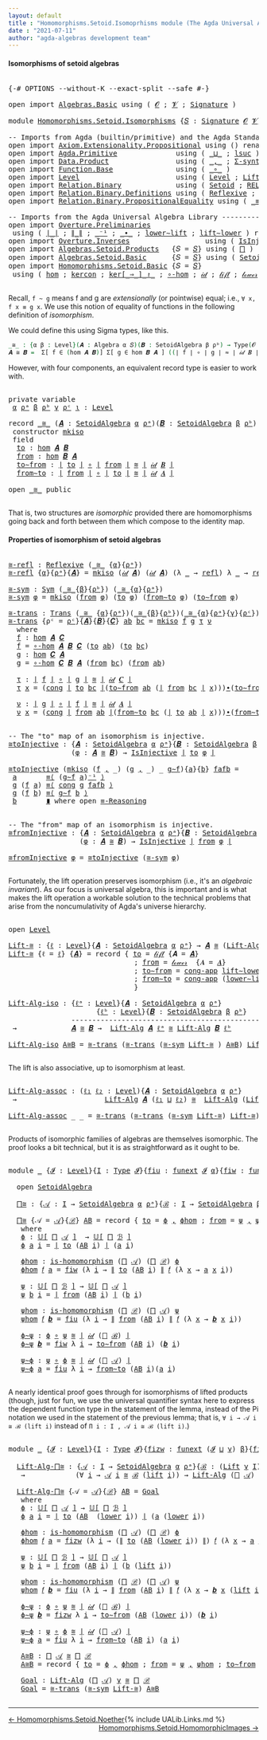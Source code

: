 ```yaml
---
layout: default
title : "Homomorphisms.Setoid.Isomoprhisms module (The Agda Universal Algebra Library)"
date : "2021-07-11"
author: "agda-algebras development team"
---
```


#### <a id="isomorphisms-of-setoid-algebras">Isomorphisms of setoid algebras</a>

<pre class="Agda">

<a id="271" class="Symbol">{-#</a> <a id="275" class="Keyword">OPTIONS</a> <a id="283" class="Pragma">--without-K</a> <a id="295" class="Pragma">--exact-split</a> <a id="309" class="Pragma">--safe</a> <a id="316" class="Symbol">#-}</a>

<a id="321" class="Keyword">open</a> <a id="326" class="Keyword">import</a> <a id="333" href="Algebras.Basic.html" class="Module">Algebras.Basic</a> <a id="348" class="Keyword">using</a> <a id="354" class="Symbol">(</a> <a id="356" href="Algebras.Basic.html#1142" class="Generalizable">𝓞</a> <a id="358" class="Symbol">;</a> <a id="360" href="Algebras.Basic.html#1144" class="Generalizable">𝓥</a> <a id="362" class="Symbol">;</a> <a id="364" href="Algebras.Basic.html#3870" class="Function">Signature</a> <a id="374" class="Symbol">)</a>

<a id="377" class="Keyword">module</a> <a id="384" href="Homomorphisms.Setoid.Isomorphisms.html" class="Module">Homomorphisms.Setoid.Isomorphisms</a> <a id="418" class="Symbol">{</a><a id="419" href="Homomorphisms.Setoid.Isomorphisms.html#419" class="Bound">𝑆</a> <a id="421" class="Symbol">:</a> <a id="423" href="Algebras.Basic.html#3870" class="Function">Signature</a> <a id="433" href="Algebras.Basic.html#1142" class="Generalizable">𝓞</a> <a id="435" href="Algebras.Basic.html#1144" class="Generalizable">𝓥</a><a id="436" class="Symbol">}</a>  <a id="439" class="Keyword">where</a>

<a id="446" class="Comment">-- Imports from Agda (builtin/primitive) and the Agda Standard Library ---------------------</a>
<a id="539" class="Keyword">open</a> <a id="544" class="Keyword">import</a> <a id="551" href="Axiom.Extensionality.Propositional.html" class="Module">Axiom.Extensionality.Propositional</a> <a id="586" class="Keyword">using</a> <a id="592" class="Symbol">()</a> <a id="595" class="Keyword">renaming</a> <a id="604" class="Symbol">(</a><a id="605" href="Axiom.Extensionality.Propositional.html#741" class="Function">Extensionality</a> <a id="620" class="Symbol">to</a> <a id="623" class="Function">funext</a> <a id="630" class="Symbol">)</a>
<a id="632" class="Keyword">open</a> <a id="637" class="Keyword">import</a> <a id="644" href="Agda.Primitive.html" class="Module">Agda.Primitive</a>              <a id="672" class="Keyword">using</a> <a id="678" class="Symbol">(</a> <a id="680" href="Agda.Primitive.html#810" class="Primitive Operator">_⊔_</a> <a id="684" class="Symbol">;</a> <a id="686" href="Agda.Primitive.html#780" class="Primitive">lsuc</a> <a id="691" class="Symbol">)</a> <a id="693" class="Keyword">renaming</a> <a id="702" class="Symbol">(</a> <a id="704" href="Agda.Primitive.html#326" class="Primitive">Set</a> <a id="708" class="Symbol">to</a> <a id="711" class="Primitive">Type</a> <a id="716" class="Symbol">)</a>
<a id="718" class="Keyword">open</a> <a id="723" class="Keyword">import</a> <a id="730" href="Data.Product.html" class="Module">Data.Product</a>                <a id="758" class="Keyword">using</a> <a id="764" class="Symbol">(</a> <a id="766" href="Agda.Builtin.Sigma.html#236" class="InductiveConstructor Operator">_,_</a> <a id="770" class="Symbol">;</a> <a id="772" href="Data.Product.html#916" class="Function">Σ-syntax</a> <a id="781" class="Symbol">;</a> <a id="783" href="Data.Product.html#1167" class="Function Operator">_×_</a> <a id="787" class="Symbol">)</a>
<a id="789" class="Keyword">open</a> <a id="794" class="Keyword">import</a> <a id="801" href="Function.Base.html" class="Module">Function.Base</a>               <a id="829" class="Keyword">using</a> <a id="835" class="Symbol">(</a> <a id="837" href="Function.Base.html#1031" class="Function Operator">_∘_</a> <a id="841" class="Symbol">)</a>
<a id="843" class="Keyword">open</a> <a id="848" class="Keyword">import</a> <a id="855" href="Level.html" class="Module">Level</a>                       <a id="883" class="Keyword">using</a> <a id="889" class="Symbol">(</a> <a id="891" href="Agda.Primitive.html#597" class="Postulate">Level</a> <a id="897" class="Symbol">;</a> <a id="899" href="Level.html#400" class="Record">Lift</a> <a id="904" class="Symbol">)</a>
<a id="906" class="Keyword">open</a> <a id="911" class="Keyword">import</a> <a id="918" href="Relation.Binary.html" class="Module">Relation.Binary</a>             <a id="946" class="Keyword">using</a> <a id="952" class="Symbol">(</a> <a id="954" href="Relation.Binary.Bundles.html#1009" class="Record">Setoid</a> <a id="961" class="Symbol">;</a> <a id="963" href="Relation.Binary.Core.html#766" class="Function">REL</a><a id="966" class="Symbol">)</a>
<a id="968" class="Keyword">open</a> <a id="973" class="Keyword">import</a> <a id="980" href="Relation.Binary.Definitions.html" class="Module">Relation.Binary.Definitions</a> <a id="1008" class="Keyword">using</a> <a id="1014" class="Symbol">(</a> <a id="1016" href="Relation.Binary.Definitions.html#1339" class="Function">Reflexive</a> <a id="1026" class="Symbol">;</a> <a id="1028" href="Relation.Binary.Definitions.html#1424" class="Function">Sym</a> <a id="1032" class="Symbol">;</a> <a id="1034" href="Relation.Binary.Definitions.html#1585" class="Function">Trans</a> <a id="1040" class="Symbol">;</a> <a id="1042" href="Relation.Binary.Definitions.html#1978" class="Function">Transitive</a> <a id="1053" class="Symbol">)</a>
<a id="1055" class="Keyword">open</a> <a id="1060" class="Keyword">import</a> <a id="1067" href="Relation.Binary.PropositionalEquality.html" class="Module">Relation.Binary.PropositionalEquality</a> <a id="1105" class="Keyword">using</a> <a id="1111" class="Symbol">(</a> <a id="1113" href="Agda.Builtin.Equality.html#151" class="Datatype Operator">_≡_</a> <a id="1117" class="Symbol">;</a> <a id="1119" href="Agda.Builtin.Equality.html#208" class="InductiveConstructor">refl</a> <a id="1124" class="Symbol">;</a> <a id="1126" href="Relation.Binary.PropositionalEquality.Core.html#1130" class="Function">cong</a> <a id="1131" class="Symbol">;</a> <a id="1133" class="Keyword">module</a> <a id="1140" href="Relation.Binary.PropositionalEquality.Core.html#2708" class="Module">≡-Reasoning</a> <a id="1152" class="Symbol">;</a> <a id="1154" href="Relation.Binary.PropositionalEquality.Core.html#1461" class="Function">cong-app</a> <a id="1163" class="Symbol">)</a>

<a id="1166" class="Comment">-- Imports from the Agda Universal Algebra Library -----------------------------------------------------</a>
<a id="1271" class="Keyword">open</a> <a id="1276" class="Keyword">import</a> <a id="1283" href="Overture.Preliminaries.html" class="Module">Overture.Preliminaries</a>
 <a id="1307" class="Keyword">using</a> <a id="1313" class="Symbol">(</a> <a id="1315" href="Overture.Preliminaries.html#4379" class="Function Operator">∣_∣</a> <a id="1319" class="Symbol">;</a> <a id="1321" href="Overture.Preliminaries.html#4417" class="Function Operator">∥_∥</a> <a id="1325" class="Symbol">;</a> <a id="1327" href="Overture.Preliminaries.html#5082" class="Function Operator">_⁻¹</a> <a id="1331" class="Symbol">;</a> <a id="1333" href="Overture.Preliminaries.html#5406" class="Function Operator">_∙_</a> <a id="1337" class="Symbol">;</a> <a id="1339" href="Overture.Preliminaries.html#8871" class="Function">lower∼lift</a> <a id="1350" class="Symbol">;</a> <a id="1352" href="Overture.Preliminaries.html#8795" class="Function">lift∼lower</a> <a id="1363" class="Symbol">)</a> <a id="1365" class="Keyword">renaming</a> <a id="1374" class="Symbol">(</a> <a id="1376" href="Overture.Preliminaries.html#9541" class="Function Operator">_≈_</a> <a id="1380" class="Symbol">to</a> <a id="1383" class="Function Operator">_≋_</a> <a id="1387" class="Symbol">)</a>
<a id="1389" class="Keyword">open</a> <a id="1394" class="Keyword">import</a> <a id="1401" href="Overture.Inverses.html" class="Module">Overture.Inverses</a>                  <a id="1436" class="Keyword">using</a> <a id="1442" class="Symbol">(</a> <a id="1444" href="Overture.Inverses.html#2501" class="Function">IsInjective</a> <a id="1456" class="Symbol">)</a>
<a id="1458" class="Keyword">open</a> <a id="1463" class="Keyword">import</a> <a id="1470" href="Algebras.Setoid.Products.html" class="Module">Algebras.Setoid.Products</a>   <a id="1497" class="Symbol">{</a><a id="1498" class="Argument">𝑆</a> <a id="1500" class="Symbol">=</a> <a id="1502" href="Homomorphisms.Setoid.Isomorphisms.html#419" class="Bound">𝑆</a><a id="1503" class="Symbol">}</a> <a id="1505" class="Keyword">using</a> <a id="1511" class="Symbol">(</a> <a id="1513" href="Algebras.Setoid.Products.html#1546" class="Function">⨅</a> <a id="1515" class="Symbol">)</a>
<a id="1517" class="Keyword">open</a> <a id="1522" class="Keyword">import</a> <a id="1529" href="Algebras.Setoid.Basic.html" class="Module">Algebras.Setoid.Basic</a>      <a id="1556" class="Symbol">{</a><a id="1557" class="Argument">𝑆</a> <a id="1559" class="Symbol">=</a> <a id="1561" href="Homomorphisms.Setoid.Isomorphisms.html#419" class="Bound">𝑆</a><a id="1562" class="Symbol">}</a> <a id="1564" class="Keyword">using</a> <a id="1570" class="Symbol">(</a> <a id="1572" href="Algebras.Setoid.Basic.html#3242" class="Record">SetoidAlgebra</a> <a id="1586" class="Symbol">;</a> <a id="1588" href="Algebras.Setoid.Basic.html#3905" class="Function Operator">𝕌[_]</a> <a id="1593" class="Symbol">;</a> <a id="1595" href="Algebras.Setoid.Basic.html#4537" class="Function Operator">_̂_</a> <a id="1599" class="Symbol">;</a> <a id="1601" href="Algebras.Setoid.Basic.html#4777" class="Function">Lift-Alg</a><a id="1609" class="Symbol">)</a>
<a id="1611" class="Keyword">open</a> <a id="1616" class="Keyword">import</a> <a id="1623" href="Homomorphisms.Setoid.Basic.html" class="Module">Homomorphisms.Setoid.Basic</a> <a id="1650" class="Symbol">{</a><a id="1651" class="Argument">𝑆</a> <a id="1653" class="Symbol">=</a> <a id="1655" href="Homomorphisms.Setoid.Isomorphisms.html#419" class="Bound">𝑆</a><a id="1656" class="Symbol">}</a>
 <a id="1659" class="Keyword">using</a> <a id="1665" class="Symbol">(</a> <a id="1667" href="Homomorphisms.Setoid.Basic.html#2420" class="Function">hom</a> <a id="1671" class="Symbol">;</a> <a id="1673" href="Homomorphisms.Setoid.Basic.html#5957" class="Function">kercon</a> <a id="1680" class="Symbol">;</a> <a id="1682" href="Homomorphisms.Setoid.Basic.html#6163" class="Function Operator">ker[_⇒_]_↾_</a> <a id="1694" class="Symbol">;</a> <a id="1696" href="Homomorphisms.Setoid.Basic.html#3237" class="Function">∘-hom</a> <a id="1702" class="Symbol">;</a> <a id="1704" href="Homomorphisms.Setoid.Basic.html#3604" class="Function">𝒾𝒹</a> <a id="1707" class="Symbol">;</a> <a id="1709" href="Homomorphisms.Setoid.Basic.html#3681" class="Function">𝓁𝒾𝒻𝓉</a> <a id="1714" class="Symbol">;</a> <a id="1716" href="Homomorphisms.Setoid.Basic.html#3765" class="Function">𝓁ℴ𝓌ℯ𝓇</a> <a id="1722" class="Symbol">;</a> <a id="1724" href="Homomorphisms.Setoid.Basic.html#2275" class="Function">is-homomorphism</a> <a id="1740" class="Symbol">;</a> <a id="1742" href="Homomorphisms.Setoid.Basic.html#2812" class="Function">∘-is-hom</a> <a id="1751" class="Symbol">)</a>

</pre>

Recall, `f ~ g` means f and g are *extensionally* (or pointwise) equal; i.e., `∀ x, f x ≡ g x`. We use this notion of equality of functions in the following definition of *isomorphism*.

We could define this using Sigma types, like this.

```agda
_≅_ : {α β : Level}(𝑨 : Algebra α 𝑆)(𝑩 : SetoidAlgebra β ρᵇ) → Type(𝓞 ⊔ 𝓥 ⊔ α ⊔ β)
𝑨 ≅ 𝑩 =  Σ[ f ∈ (hom 𝑨 𝑩)] Σ[ g ∈ hom 𝑩 𝑨 ] ((∣ f ∣ ∘ ∣ g ∣ ≈ ∣ 𝒾𝒹 𝑩 ∣) × (∣ g ∣ ∘ ∣ f ∣ ≈ ∣ 𝒾𝒹 𝑨 ∣))
```

However, with four components, an equivalent record type is easier to work with.

<pre class="Agda">

<a id="2299" class="Keyword">private</a> <a id="2307" class="Keyword">variable</a>
 <a id="2317" href="Homomorphisms.Setoid.Isomorphisms.html#2317" class="Generalizable">α</a> <a id="2319" href="Homomorphisms.Setoid.Isomorphisms.html#2319" class="Generalizable">ρᵃ</a> <a id="2322" href="Homomorphisms.Setoid.Isomorphisms.html#2322" class="Generalizable">β</a> <a id="2324" href="Homomorphisms.Setoid.Isomorphisms.html#2324" class="Generalizable">ρᵇ</a> <a id="2327" href="Homomorphisms.Setoid.Isomorphisms.html#2327" class="Generalizable">γ</a> <a id="2329" href="Homomorphisms.Setoid.Isomorphisms.html#2329" class="Generalizable">ρᶜ</a> <a id="2332" href="Homomorphisms.Setoid.Isomorphisms.html#2332" class="Generalizable">ι</a> <a id="2334" class="Symbol">:</a> <a id="2336" href="Agda.Primitive.html#597" class="Postulate">Level</a>

<a id="2343" class="Keyword">record</a> <a id="_≅_"></a><a id="2350" href="Homomorphisms.Setoid.Isomorphisms.html#2350" class="Record Operator">_≅_</a> <a id="2354" class="Symbol">(</a><a id="2355" href="Homomorphisms.Setoid.Isomorphisms.html#2355" class="Bound">𝑨</a> <a id="2357" class="Symbol">:</a> <a id="2359" href="Algebras.Setoid.Basic.html#3242" class="Record">SetoidAlgebra</a> <a id="2373" href="Homomorphisms.Setoid.Isomorphisms.html#2317" class="Generalizable">α</a> <a id="2375" href="Homomorphisms.Setoid.Isomorphisms.html#2319" class="Generalizable">ρᵃ</a><a id="2377" class="Symbol">)(</a><a id="2379" href="Homomorphisms.Setoid.Isomorphisms.html#2379" class="Bound">𝑩</a> <a id="2381" class="Symbol">:</a> <a id="2383" href="Algebras.Setoid.Basic.html#3242" class="Record">SetoidAlgebra</a> <a id="2397" href="Homomorphisms.Setoid.Isomorphisms.html#2322" class="Generalizable">β</a> <a id="2399" href="Homomorphisms.Setoid.Isomorphisms.html#2324" class="Generalizable">ρᵇ</a><a id="2401" class="Symbol">)</a> <a id="2403" class="Symbol">:</a> <a id="2405" href="Homomorphisms.Setoid.Isomorphisms.html#711" class="Primitive">Type</a> <a id="2410" class="Symbol">(</a><a id="2411" href="Homomorphisms.Setoid.Isomorphisms.html#433" class="Bound">𝓞</a> <a id="2413" href="Agda.Primitive.html#810" class="Primitive Operator">⊔</a> <a id="2415" href="Homomorphisms.Setoid.Isomorphisms.html#435" class="Bound">𝓥</a> <a id="2417" href="Agda.Primitive.html#810" class="Primitive Operator">⊔</a> <a id="2419" href="Homomorphisms.Setoid.Isomorphisms.html#2373" class="Bound">α</a> <a id="2421" href="Agda.Primitive.html#810" class="Primitive Operator">⊔</a> <a id="2423" href="Homomorphisms.Setoid.Isomorphisms.html#2397" class="Bound">β</a><a id="2424" class="Symbol">)</a> <a id="2426" class="Keyword">where</a>
 <a id="2433" class="Keyword">constructor</a> <a id="mkiso"></a><a id="2445" href="Homomorphisms.Setoid.Isomorphisms.html#2445" class="InductiveConstructor">mkiso</a>
 <a id="2452" class="Keyword">field</a>
  <a id="_≅_.to"></a><a id="2460" href="Homomorphisms.Setoid.Isomorphisms.html#2460" class="Field">to</a> <a id="2463" class="Symbol">:</a> <a id="2465" href="Homomorphisms.Setoid.Basic.html#2420" class="Function">hom</a> <a id="2469" href="Homomorphisms.Setoid.Isomorphisms.html#2355" class="Bound">𝑨</a> <a id="2471" href="Homomorphisms.Setoid.Isomorphisms.html#2379" class="Bound">𝑩</a>
  <a id="_≅_.from"></a><a id="2475" href="Homomorphisms.Setoid.Isomorphisms.html#2475" class="Field">from</a> <a id="2480" class="Symbol">:</a> <a id="2482" href="Homomorphisms.Setoid.Basic.html#2420" class="Function">hom</a> <a id="2486" href="Homomorphisms.Setoid.Isomorphisms.html#2379" class="Bound">𝑩</a> <a id="2488" href="Homomorphisms.Setoid.Isomorphisms.html#2355" class="Bound">𝑨</a>
  <a id="_≅_.to∼from"></a><a id="2492" href="Homomorphisms.Setoid.Isomorphisms.html#2492" class="Field">to∼from</a> <a id="2500" class="Symbol">:</a> <a id="2502" href="Overture.Preliminaries.html#4379" class="Function Operator">∣</a> <a id="2504" href="Homomorphisms.Setoid.Isomorphisms.html#2460" class="Field">to</a> <a id="2507" href="Overture.Preliminaries.html#4379" class="Function Operator">∣</a> <a id="2509" href="Function.Base.html#1031" class="Function Operator">∘</a> <a id="2511" href="Overture.Preliminaries.html#4379" class="Function Operator">∣</a> <a id="2513" href="Homomorphisms.Setoid.Isomorphisms.html#2475" class="Field">from</a> <a id="2518" href="Overture.Preliminaries.html#4379" class="Function Operator">∣</a> <a id="2520" href="Homomorphisms.Setoid.Isomorphisms.html#1383" class="Function Operator">≋</a> <a id="2522" href="Overture.Preliminaries.html#4379" class="Function Operator">∣</a> <a id="2524" href="Homomorphisms.Setoid.Basic.html#3604" class="Function">𝒾𝒹</a> <a id="2527" href="Homomorphisms.Setoid.Isomorphisms.html#2379" class="Bound">𝑩</a> <a id="2529" href="Overture.Preliminaries.html#4379" class="Function Operator">∣</a>
  <a id="_≅_.from∼to"></a><a id="2533" href="Homomorphisms.Setoid.Isomorphisms.html#2533" class="Field">from∼to</a> <a id="2541" class="Symbol">:</a> <a id="2543" href="Overture.Preliminaries.html#4379" class="Function Operator">∣</a> <a id="2545" href="Homomorphisms.Setoid.Isomorphisms.html#2475" class="Field">from</a> <a id="2550" href="Overture.Preliminaries.html#4379" class="Function Operator">∣</a> <a id="2552" href="Function.Base.html#1031" class="Function Operator">∘</a> <a id="2554" href="Overture.Preliminaries.html#4379" class="Function Operator">∣</a> <a id="2556" href="Homomorphisms.Setoid.Isomorphisms.html#2460" class="Field">to</a> <a id="2559" href="Overture.Preliminaries.html#4379" class="Function Operator">∣</a> <a id="2561" href="Homomorphisms.Setoid.Isomorphisms.html#1383" class="Function Operator">≋</a> <a id="2563" href="Overture.Preliminaries.html#4379" class="Function Operator">∣</a> <a id="2565" href="Homomorphisms.Setoid.Basic.html#3604" class="Function">𝒾𝒹</a> <a id="2568" href="Homomorphisms.Setoid.Isomorphisms.html#2355" class="Bound">𝑨</a> <a id="2570" href="Overture.Preliminaries.html#4379" class="Function Operator">∣</a>

<a id="2573" class="Keyword">open</a> <a id="2578" href="Homomorphisms.Setoid.Isomorphisms.html#2350" class="Module Operator">_≅_</a> <a id="2582" class="Keyword">public</a>

</pre>

That is, two structures are *isomorphic* provided there are homomorphisms going back and forth between them which compose to the identity map.


#### <a id="properties-of-isomorphisms-of-setoid-algebras">Properties of isomorphism of setoid algebras</a>

<pre class="Agda">

<a id="≅-refl"></a><a id="2870" href="Homomorphisms.Setoid.Isomorphisms.html#2870" class="Function">≅-refl</a> <a id="2877" class="Symbol">:</a> <a id="2879" href="Relation.Binary.Definitions.html#1339" class="Function">Reflexive</a> <a id="2889" class="Symbol">(</a><a id="2890" href="Homomorphisms.Setoid.Isomorphisms.html#2350" class="Record Operator">_≅_</a> <a id="2894" class="Symbol">{</a><a id="2895" href="Homomorphisms.Setoid.Isomorphisms.html#2317" class="Generalizable">α</a><a id="2896" class="Symbol">}{</a><a id="2898" href="Homomorphisms.Setoid.Isomorphisms.html#2319" class="Generalizable">ρᵃ</a><a id="2900" class="Symbol">})</a>
<a id="2903" href="Homomorphisms.Setoid.Isomorphisms.html#2870" class="Function">≅-refl</a> <a id="2910" class="Symbol">{</a><a id="2911" href="Homomorphisms.Setoid.Isomorphisms.html#2911" class="Bound">α</a><a id="2912" class="Symbol">}{</a><a id="2914" href="Homomorphisms.Setoid.Isomorphisms.html#2914" class="Bound">ρᵃ</a><a id="2916" class="Symbol">}{</a><a id="2918" href="Homomorphisms.Setoid.Isomorphisms.html#2918" class="Bound">𝑨</a><a id="2919" class="Symbol">}</a> <a id="2921" class="Symbol">=</a> <a id="2923" href="Homomorphisms.Setoid.Isomorphisms.html#2445" class="InductiveConstructor">mkiso</a> <a id="2929" class="Symbol">(</a><a id="2930" href="Homomorphisms.Setoid.Basic.html#3604" class="Function">𝒾𝒹</a> <a id="2933" href="Homomorphisms.Setoid.Isomorphisms.html#2918" class="Bound">𝑨</a><a id="2934" class="Symbol">)</a> <a id="2936" class="Symbol">(</a><a id="2937" href="Homomorphisms.Setoid.Basic.html#3604" class="Function">𝒾𝒹</a> <a id="2940" href="Homomorphisms.Setoid.Isomorphisms.html#2918" class="Bound">𝑨</a><a id="2941" class="Symbol">)</a> <a id="2943" class="Symbol">(λ</a> <a id="2946" href="Homomorphisms.Setoid.Isomorphisms.html#2946" class="Bound">_</a> <a id="2948" class="Symbol">→</a> <a id="2950" href="Agda.Builtin.Equality.html#208" class="InductiveConstructor">refl</a><a id="2954" class="Symbol">)</a> <a id="2956" class="Symbol">λ</a> <a id="2958" href="Homomorphisms.Setoid.Isomorphisms.html#2958" class="Bound">_</a> <a id="2960" class="Symbol">→</a> <a id="2962" href="Agda.Builtin.Equality.html#208" class="InductiveConstructor">refl</a>

<a id="≅-sym"></a><a id="2968" href="Homomorphisms.Setoid.Isomorphisms.html#2968" class="Function">≅-sym</a> <a id="2974" class="Symbol">:</a> <a id="2976" href="Relation.Binary.Definitions.html#1424" class="Function">Sym</a> <a id="2980" class="Symbol">(</a><a id="2981" href="Homomorphisms.Setoid.Isomorphisms.html#2350" class="Record Operator">_≅_</a><a id="2984" class="Symbol">{</a><a id="2985" href="Homomorphisms.Setoid.Isomorphisms.html#2322" class="Generalizable">β</a><a id="2986" class="Symbol">}{</a><a id="2988" href="Homomorphisms.Setoid.Isomorphisms.html#2324" class="Generalizable">ρᵇ</a><a id="2990" class="Symbol">})</a> <a id="2993" class="Symbol">(</a><a id="2994" href="Homomorphisms.Setoid.Isomorphisms.html#2350" class="Record Operator">_≅_</a><a id="2997" class="Symbol">{</a><a id="2998" href="Homomorphisms.Setoid.Isomorphisms.html#2317" class="Generalizable">α</a><a id="2999" class="Symbol">}{</a><a id="3001" href="Homomorphisms.Setoid.Isomorphisms.html#2319" class="Generalizable">ρᵃ</a><a id="3003" class="Symbol">})</a>
<a id="3006" href="Homomorphisms.Setoid.Isomorphisms.html#2968" class="Function">≅-sym</a> <a id="3012" href="Homomorphisms.Setoid.Isomorphisms.html#3012" class="Bound">φ</a> <a id="3014" class="Symbol">=</a> <a id="3016" href="Homomorphisms.Setoid.Isomorphisms.html#2445" class="InductiveConstructor">mkiso</a> <a id="3022" class="Symbol">(</a><a id="3023" href="Homomorphisms.Setoid.Isomorphisms.html#2475" class="Field">from</a> <a id="3028" href="Homomorphisms.Setoid.Isomorphisms.html#3012" class="Bound">φ</a><a id="3029" class="Symbol">)</a> <a id="3031" class="Symbol">(</a><a id="3032" href="Homomorphisms.Setoid.Isomorphisms.html#2460" class="Field">to</a> <a id="3035" href="Homomorphisms.Setoid.Isomorphisms.html#3012" class="Bound">φ</a><a id="3036" class="Symbol">)</a> <a id="3038" class="Symbol">(</a><a id="3039" href="Homomorphisms.Setoid.Isomorphisms.html#2533" class="Field">from∼to</a> <a id="3047" href="Homomorphisms.Setoid.Isomorphisms.html#3012" class="Bound">φ</a><a id="3048" class="Symbol">)</a> <a id="3050" class="Symbol">(</a><a id="3051" href="Homomorphisms.Setoid.Isomorphisms.html#2492" class="Field">to∼from</a> <a id="3059" href="Homomorphisms.Setoid.Isomorphisms.html#3012" class="Bound">φ</a><a id="3060" class="Symbol">)</a>

<a id="≅-trans"></a><a id="3063" href="Homomorphisms.Setoid.Isomorphisms.html#3063" class="Function">≅-trans</a> <a id="3071" class="Symbol">:</a> <a id="3073" href="Relation.Binary.Definitions.html#1585" class="Function">Trans</a> <a id="3079" class="Symbol">(</a><a id="3080" href="Homomorphisms.Setoid.Isomorphisms.html#2350" class="Record Operator">_≅_</a> <a id="3084" class="Symbol">{</a><a id="3085" href="Homomorphisms.Setoid.Isomorphisms.html#2317" class="Generalizable">α</a><a id="3086" class="Symbol">}{</a><a id="3088" href="Homomorphisms.Setoid.Isomorphisms.html#2319" class="Generalizable">ρᵃ</a><a id="3090" class="Symbol">})(</a><a id="3093" href="Homomorphisms.Setoid.Isomorphisms.html#2350" class="Record Operator">_≅_</a><a id="3096" class="Symbol">{</a><a id="3097" href="Homomorphisms.Setoid.Isomorphisms.html#2322" class="Generalizable">β</a><a id="3098" class="Symbol">}{</a><a id="3100" href="Homomorphisms.Setoid.Isomorphisms.html#2324" class="Generalizable">ρᵇ</a><a id="3102" class="Symbol">})(</a><a id="3105" href="Homomorphisms.Setoid.Isomorphisms.html#2350" class="Record Operator">_≅_</a><a id="3108" class="Symbol">{</a><a id="3109" href="Homomorphisms.Setoid.Isomorphisms.html#2317" class="Generalizable">α</a><a id="3110" class="Symbol">}{</a><a id="3112" href="Homomorphisms.Setoid.Isomorphisms.html#2319" class="Generalizable">ρᵃ</a><a id="3114" class="Symbol">}{</a><a id="3116" href="Homomorphisms.Setoid.Isomorphisms.html#2327" class="Generalizable">γ</a><a id="3117" class="Symbol">}{</a><a id="3119" href="Homomorphisms.Setoid.Isomorphisms.html#2329" class="Generalizable">ρᶜ</a><a id="3121" class="Symbol">})</a>
<a id="3124" href="Homomorphisms.Setoid.Isomorphisms.html#3063" class="Function">≅-trans</a> <a id="3132" class="Symbol">{</a><a id="3133" class="Argument">ρᶜ</a> <a id="3136" class="Symbol">=</a> <a id="3138" href="Homomorphisms.Setoid.Isomorphisms.html#3138" class="Bound">ρᶜ</a><a id="3140" class="Symbol">}{</a><a id="3142" href="Homomorphisms.Setoid.Isomorphisms.html#3142" class="Bound">𝑨</a><a id="3143" class="Symbol">}{</a><a id="3145" href="Homomorphisms.Setoid.Isomorphisms.html#3145" class="Bound">𝑩</a><a id="3146" class="Symbol">}{</a><a id="3148" href="Homomorphisms.Setoid.Isomorphisms.html#3148" class="Bound">𝑪</a><a id="3149" class="Symbol">}</a> <a id="3151" href="Homomorphisms.Setoid.Isomorphisms.html#3151" class="Bound">ab</a> <a id="3154" href="Homomorphisms.Setoid.Isomorphisms.html#3154" class="Bound">bc</a> <a id="3157" class="Symbol">=</a> <a id="3159" href="Homomorphisms.Setoid.Isomorphisms.html#2445" class="InductiveConstructor">mkiso</a> <a id="3165" href="Homomorphisms.Setoid.Isomorphisms.html#3183" class="Function">f</a> <a id="3167" href="Homomorphisms.Setoid.Isomorphisms.html#3231" class="Function">g</a> <a id="3169" href="Homomorphisms.Setoid.Isomorphisms.html#3284" class="Function">τ</a> <a id="3171" href="Homomorphisms.Setoid.Isomorphisms.html#3384" class="Function">ν</a>
  <a id="3175" class="Keyword">where</a>
  <a id="3183" href="Homomorphisms.Setoid.Isomorphisms.html#3183" class="Function">f</a> <a id="3185" class="Symbol">:</a> <a id="3187" href="Homomorphisms.Setoid.Basic.html#2420" class="Function">hom</a> <a id="3191" href="Homomorphisms.Setoid.Isomorphisms.html#3142" class="Bound">𝑨</a> <a id="3193" href="Homomorphisms.Setoid.Isomorphisms.html#3148" class="Bound">𝑪</a>
  <a id="3197" href="Homomorphisms.Setoid.Isomorphisms.html#3183" class="Function">f</a> <a id="3199" class="Symbol">=</a> <a id="3201" href="Homomorphisms.Setoid.Basic.html#3237" class="Function">∘-hom</a> <a id="3207" href="Homomorphisms.Setoid.Isomorphisms.html#3142" class="Bound">𝑨</a> <a id="3209" href="Homomorphisms.Setoid.Isomorphisms.html#3145" class="Bound">𝑩</a> <a id="3211" href="Homomorphisms.Setoid.Isomorphisms.html#3148" class="Bound">𝑪</a> <a id="3213" class="Symbol">(</a><a id="3214" href="Homomorphisms.Setoid.Isomorphisms.html#2460" class="Field">to</a> <a id="3217" href="Homomorphisms.Setoid.Isomorphisms.html#3151" class="Bound">ab</a><a id="3219" class="Symbol">)</a> <a id="3221" class="Symbol">(</a><a id="3222" href="Homomorphisms.Setoid.Isomorphisms.html#2460" class="Field">to</a> <a id="3225" href="Homomorphisms.Setoid.Isomorphisms.html#3154" class="Bound">bc</a><a id="3227" class="Symbol">)</a>
  <a id="3231" href="Homomorphisms.Setoid.Isomorphisms.html#3231" class="Function">g</a> <a id="3233" class="Symbol">:</a> <a id="3235" href="Homomorphisms.Setoid.Basic.html#2420" class="Function">hom</a> <a id="3239" href="Homomorphisms.Setoid.Isomorphisms.html#3148" class="Bound">𝑪</a> <a id="3241" href="Homomorphisms.Setoid.Isomorphisms.html#3142" class="Bound">𝑨</a>
  <a id="3245" href="Homomorphisms.Setoid.Isomorphisms.html#3231" class="Function">g</a> <a id="3247" class="Symbol">=</a> <a id="3249" href="Homomorphisms.Setoid.Basic.html#3237" class="Function">∘-hom</a> <a id="3255" href="Homomorphisms.Setoid.Isomorphisms.html#3148" class="Bound">𝑪</a> <a id="3257" href="Homomorphisms.Setoid.Isomorphisms.html#3145" class="Bound">𝑩</a> <a id="3259" href="Homomorphisms.Setoid.Isomorphisms.html#3142" class="Bound">𝑨</a> <a id="3261" class="Symbol">(</a><a id="3262" href="Homomorphisms.Setoid.Isomorphisms.html#2475" class="Field">from</a> <a id="3267" href="Homomorphisms.Setoid.Isomorphisms.html#3154" class="Bound">bc</a><a id="3269" class="Symbol">)</a> <a id="3271" class="Symbol">(</a><a id="3272" href="Homomorphisms.Setoid.Isomorphisms.html#2475" class="Field">from</a> <a id="3277" href="Homomorphisms.Setoid.Isomorphisms.html#3151" class="Bound">ab</a><a id="3279" class="Symbol">)</a>

  <a id="3284" href="Homomorphisms.Setoid.Isomorphisms.html#3284" class="Function">τ</a> <a id="3286" class="Symbol">:</a> <a id="3288" href="Overture.Preliminaries.html#4379" class="Function Operator">∣</a> <a id="3290" href="Homomorphisms.Setoid.Isomorphisms.html#3183" class="Function">f</a> <a id="3292" href="Overture.Preliminaries.html#4379" class="Function Operator">∣</a> <a id="3294" href="Function.Base.html#1031" class="Function Operator">∘</a> <a id="3296" href="Overture.Preliminaries.html#4379" class="Function Operator">∣</a> <a id="3298" href="Homomorphisms.Setoid.Isomorphisms.html#3231" class="Function">g</a> <a id="3300" href="Overture.Preliminaries.html#4379" class="Function Operator">∣</a> <a id="3302" href="Homomorphisms.Setoid.Isomorphisms.html#1383" class="Function Operator">≋</a> <a id="3304" href="Overture.Preliminaries.html#4379" class="Function Operator">∣</a> <a id="3306" href="Homomorphisms.Setoid.Basic.html#3604" class="Function">𝒾𝒹</a> <a id="3309" href="Homomorphisms.Setoid.Isomorphisms.html#3148" class="Bound">𝑪</a> <a id="3311" href="Overture.Preliminaries.html#4379" class="Function Operator">∣</a>
  <a id="3315" href="Homomorphisms.Setoid.Isomorphisms.html#3284" class="Function">τ</a> <a id="3317" href="Homomorphisms.Setoid.Isomorphisms.html#3317" class="Bound">x</a> <a id="3319" class="Symbol">=</a> <a id="3321" class="Symbol">(</a><a id="3322" href="Relation.Binary.PropositionalEquality.Core.html#1130" class="Function">cong</a> <a id="3327" href="Overture.Preliminaries.html#4379" class="Function Operator">∣</a> <a id="3329" href="Homomorphisms.Setoid.Isomorphisms.html#2460" class="Field">to</a> <a id="3332" href="Homomorphisms.Setoid.Isomorphisms.html#3154" class="Bound">bc</a> <a id="3335" href="Overture.Preliminaries.html#4379" class="Function Operator">∣</a><a id="3336" class="Symbol">(</a><a id="3337" href="Homomorphisms.Setoid.Isomorphisms.html#2492" class="Field">to∼from</a> <a id="3345" href="Homomorphisms.Setoid.Isomorphisms.html#3151" class="Bound">ab</a> <a id="3348" class="Symbol">(</a><a id="3349" href="Overture.Preliminaries.html#4379" class="Function Operator">∣</a> <a id="3351" href="Homomorphisms.Setoid.Isomorphisms.html#2475" class="Field">from</a> <a id="3356" href="Homomorphisms.Setoid.Isomorphisms.html#3154" class="Bound">bc</a> <a id="3359" href="Overture.Preliminaries.html#4379" class="Function Operator">∣</a> <a id="3361" href="Homomorphisms.Setoid.Isomorphisms.html#3317" class="Bound">x</a><a id="3362" class="Symbol">)))</a><a id="3365" href="Overture.Preliminaries.html#5406" class="Function Operator">∙</a><a id="3366" class="Symbol">(</a><a id="3367" href="Homomorphisms.Setoid.Isomorphisms.html#2492" class="Field">to∼from</a> <a id="3375" href="Homomorphisms.Setoid.Isomorphisms.html#3154" class="Bound">bc</a><a id="3377" class="Symbol">)</a> <a id="3379" href="Homomorphisms.Setoid.Isomorphisms.html#3317" class="Bound">x</a>

  <a id="3384" href="Homomorphisms.Setoid.Isomorphisms.html#3384" class="Function">ν</a> <a id="3386" class="Symbol">:</a> <a id="3388" href="Overture.Preliminaries.html#4379" class="Function Operator">∣</a> <a id="3390" href="Homomorphisms.Setoid.Isomorphisms.html#3231" class="Function">g</a> <a id="3392" href="Overture.Preliminaries.html#4379" class="Function Operator">∣</a> <a id="3394" href="Function.Base.html#1031" class="Function Operator">∘</a> <a id="3396" href="Overture.Preliminaries.html#4379" class="Function Operator">∣</a> <a id="3398" href="Homomorphisms.Setoid.Isomorphisms.html#3183" class="Function">f</a> <a id="3400" href="Overture.Preliminaries.html#4379" class="Function Operator">∣</a> <a id="3402" href="Homomorphisms.Setoid.Isomorphisms.html#1383" class="Function Operator">≋</a> <a id="3404" href="Overture.Preliminaries.html#4379" class="Function Operator">∣</a> <a id="3406" href="Homomorphisms.Setoid.Basic.html#3604" class="Function">𝒾𝒹</a> <a id="3409" href="Homomorphisms.Setoid.Isomorphisms.html#3142" class="Bound">𝑨</a> <a id="3411" href="Overture.Preliminaries.html#4379" class="Function Operator">∣</a>
  <a id="3415" href="Homomorphisms.Setoid.Isomorphisms.html#3384" class="Function">ν</a> <a id="3417" href="Homomorphisms.Setoid.Isomorphisms.html#3417" class="Bound">x</a> <a id="3419" class="Symbol">=</a> <a id="3421" class="Symbol">(</a><a id="3422" href="Relation.Binary.PropositionalEquality.Core.html#1130" class="Function">cong</a> <a id="3427" href="Overture.Preliminaries.html#4379" class="Function Operator">∣</a> <a id="3429" href="Homomorphisms.Setoid.Isomorphisms.html#2475" class="Field">from</a> <a id="3434" href="Homomorphisms.Setoid.Isomorphisms.html#3151" class="Bound">ab</a> <a id="3437" href="Overture.Preliminaries.html#4379" class="Function Operator">∣</a><a id="3438" class="Symbol">(</a><a id="3439" href="Homomorphisms.Setoid.Isomorphisms.html#2533" class="Field">from∼to</a> <a id="3447" href="Homomorphisms.Setoid.Isomorphisms.html#3154" class="Bound">bc</a> <a id="3450" class="Symbol">(</a><a id="3451" href="Overture.Preliminaries.html#4379" class="Function Operator">∣</a> <a id="3453" href="Homomorphisms.Setoid.Isomorphisms.html#2460" class="Field">to</a> <a id="3456" href="Homomorphisms.Setoid.Isomorphisms.html#3151" class="Bound">ab</a> <a id="3459" href="Overture.Preliminaries.html#4379" class="Function Operator">∣</a> <a id="3461" href="Homomorphisms.Setoid.Isomorphisms.html#3417" class="Bound">x</a><a id="3462" class="Symbol">)))</a><a id="3465" href="Overture.Preliminaries.html#5406" class="Function Operator">∙</a><a id="3466" class="Symbol">(</a><a id="3467" href="Homomorphisms.Setoid.Isomorphisms.html#2533" class="Field">from∼to</a> <a id="3475" href="Homomorphisms.Setoid.Isomorphisms.html#3151" class="Bound">ab</a><a id="3477" class="Symbol">)</a> <a id="3479" href="Homomorphisms.Setoid.Isomorphisms.html#3417" class="Bound">x</a>


<a id="3483" class="Comment">-- The &quot;to&quot; map of an isomorphism is injective.</a>
<a id="≅toInjective"></a><a id="3531" href="Homomorphisms.Setoid.Isomorphisms.html#3531" class="Function">≅toInjective</a> <a id="3544" class="Symbol">:</a> <a id="3546" class="Symbol">{</a><a id="3547" href="Homomorphisms.Setoid.Isomorphisms.html#3547" class="Bound">𝑨</a> <a id="3549" class="Symbol">:</a> <a id="3551" href="Algebras.Setoid.Basic.html#3242" class="Record">SetoidAlgebra</a> <a id="3565" href="Homomorphisms.Setoid.Isomorphisms.html#2317" class="Generalizable">α</a> <a id="3567" href="Homomorphisms.Setoid.Isomorphisms.html#2319" class="Generalizable">ρᵃ</a><a id="3569" class="Symbol">}{</a><a id="3571" href="Homomorphisms.Setoid.Isomorphisms.html#3571" class="Bound">𝑩</a> <a id="3573" class="Symbol">:</a> <a id="3575" href="Algebras.Setoid.Basic.html#3242" class="Record">SetoidAlgebra</a> <a id="3589" href="Homomorphisms.Setoid.Isomorphisms.html#2322" class="Generalizable">β</a> <a id="3591" href="Homomorphisms.Setoid.Isomorphisms.html#2324" class="Generalizable">ρᵇ</a><a id="3593" class="Symbol">}</a>
               <a id="3610" class="Symbol">(</a><a id="3611" href="Homomorphisms.Setoid.Isomorphisms.html#3611" class="Bound">φ</a> <a id="3613" class="Symbol">:</a> <a id="3615" href="Homomorphisms.Setoid.Isomorphisms.html#3547" class="Bound">𝑨</a> <a id="3617" href="Homomorphisms.Setoid.Isomorphisms.html#2350" class="Record Operator">≅</a> <a id="3619" href="Homomorphisms.Setoid.Isomorphisms.html#3571" class="Bound">𝑩</a><a id="3620" class="Symbol">)</a> <a id="3622" class="Symbol">→</a> <a id="3624" href="Overture.Inverses.html#2501" class="Function">IsInjective</a> <a id="3636" href="Overture.Preliminaries.html#4379" class="Function Operator">∣</a> <a id="3638" href="Homomorphisms.Setoid.Isomorphisms.html#2460" class="Field">to</a> <a id="3641" href="Homomorphisms.Setoid.Isomorphisms.html#3611" class="Bound">φ</a> <a id="3643" href="Overture.Preliminaries.html#4379" class="Function Operator">∣</a>

<a id="3646" href="Homomorphisms.Setoid.Isomorphisms.html#3531" class="Function">≅toInjective</a> <a id="3659" class="Symbol">(</a><a id="3660" href="Homomorphisms.Setoid.Isomorphisms.html#2445" class="InductiveConstructor">mkiso</a> <a id="3666" class="Symbol">(</a><a id="3667" href="Homomorphisms.Setoid.Isomorphisms.html#3667" class="Bound">f</a> <a id="3669" href="Agda.Builtin.Sigma.html#236" class="InductiveConstructor Operator">,</a> <a id="3671" class="Symbol">_)</a> <a id="3674" class="Symbol">(</a><a id="3675" href="Homomorphisms.Setoid.Isomorphisms.html#3675" class="Bound">g</a> <a id="3677" href="Agda.Builtin.Sigma.html#236" class="InductiveConstructor Operator">,</a> <a id="3679" class="Symbol">_)</a> <a id="3682" class="Symbol">_</a> <a id="3684" href="Homomorphisms.Setoid.Isomorphisms.html#3684" class="Bound">g∼f</a><a id="3687" class="Symbol">){</a><a id="3689" href="Homomorphisms.Setoid.Isomorphisms.html#3689" class="Bound">a</a><a id="3690" class="Symbol">}{</a><a id="3692" href="Homomorphisms.Setoid.Isomorphisms.html#3692" class="Bound">b</a><a id="3693" class="Symbol">}</a> <a id="3695" href="Homomorphisms.Setoid.Isomorphisms.html#3695" class="Bound">fafb</a> <a id="3700" class="Symbol">=</a>
 <a id="3703" href="Homomorphisms.Setoid.Isomorphisms.html#3689" class="Bound">a</a>       <a id="3711" href="Relation.Binary.PropositionalEquality.Core.html#2923" class="Function">≡⟨</a> <a id="3714" class="Symbol">(</a><a id="3715" href="Homomorphisms.Setoid.Isomorphisms.html#3684" class="Bound">g∼f</a> <a id="3719" href="Homomorphisms.Setoid.Isomorphisms.html#3689" class="Bound">a</a><a id="3720" class="Symbol">)</a><a id="3721" href="Overture.Preliminaries.html#5082" class="Function Operator">⁻¹</a> <a id="3724" href="Relation.Binary.PropositionalEquality.Core.html#2923" class="Function">⟩</a>
 <a id="3727" href="Homomorphisms.Setoid.Isomorphisms.html#3675" class="Bound">g</a> <a id="3729" class="Symbol">(</a><a id="3730" href="Homomorphisms.Setoid.Isomorphisms.html#3667" class="Bound">f</a> <a id="3732" href="Homomorphisms.Setoid.Isomorphisms.html#3689" class="Bound">a</a><a id="3733" class="Symbol">)</a> <a id="3735" href="Relation.Binary.PropositionalEquality.Core.html#2923" class="Function">≡⟨</a> <a id="3738" href="Relation.Binary.PropositionalEquality.Core.html#1130" class="Function">cong</a> <a id="3743" href="Homomorphisms.Setoid.Isomorphisms.html#3675" class="Bound">g</a> <a id="3745" href="Homomorphisms.Setoid.Isomorphisms.html#3695" class="Bound">fafb</a> <a id="3750" href="Relation.Binary.PropositionalEquality.Core.html#2923" class="Function">⟩</a>
 <a id="3753" href="Homomorphisms.Setoid.Isomorphisms.html#3675" class="Bound">g</a> <a id="3755" class="Symbol">(</a><a id="3756" href="Homomorphisms.Setoid.Isomorphisms.html#3667" class="Bound">f</a> <a id="3758" href="Homomorphisms.Setoid.Isomorphisms.html#3692" class="Bound">b</a><a id="3759" class="Symbol">)</a> <a id="3761" href="Relation.Binary.PropositionalEquality.Core.html#2923" class="Function">≡⟨</a> <a id="3764" href="Homomorphisms.Setoid.Isomorphisms.html#3684" class="Bound">g∼f</a> <a id="3768" href="Homomorphisms.Setoid.Isomorphisms.html#3692" class="Bound">b</a> <a id="3770" href="Relation.Binary.PropositionalEquality.Core.html#2923" class="Function">⟩</a>
 <a id="3773" href="Homomorphisms.Setoid.Isomorphisms.html#3692" class="Bound">b</a>       <a id="3781" href="Relation.Binary.PropositionalEquality.Core.html#3105" class="Function Operator">∎</a> <a id="3783" class="Keyword">where</a> <a id="3789" class="Keyword">open</a> <a id="3794" href="Relation.Binary.PropositionalEquality.Core.html#2708" class="Module">≡-Reasoning</a>


<a id="3808" class="Comment">-- The &quot;from&quot; map of an isomorphism is injective.</a>
<a id="≅fromInjective"></a><a id="3858" href="Homomorphisms.Setoid.Isomorphisms.html#3858" class="Function">≅fromInjective</a> <a id="3873" class="Symbol">:</a> <a id="3875" class="Symbol">{</a><a id="3876" href="Homomorphisms.Setoid.Isomorphisms.html#3876" class="Bound">𝑨</a> <a id="3878" class="Symbol">:</a> <a id="3880" href="Algebras.Setoid.Basic.html#3242" class="Record">SetoidAlgebra</a> <a id="3894" href="Homomorphisms.Setoid.Isomorphisms.html#2317" class="Generalizable">α</a> <a id="3896" href="Homomorphisms.Setoid.Isomorphisms.html#2319" class="Generalizable">ρᵃ</a><a id="3898" class="Symbol">}{</a><a id="3900" href="Homomorphisms.Setoid.Isomorphisms.html#3900" class="Bound">𝑩</a> <a id="3902" class="Symbol">:</a> <a id="3904" href="Algebras.Setoid.Basic.html#3242" class="Record">SetoidAlgebra</a> <a id="3918" href="Homomorphisms.Setoid.Isomorphisms.html#2322" class="Generalizable">β</a> <a id="3920" href="Homomorphisms.Setoid.Isomorphisms.html#2324" class="Generalizable">ρᵇ</a><a id="3922" class="Symbol">}</a>
                 <a id="3941" class="Symbol">(</a><a id="3942" href="Homomorphisms.Setoid.Isomorphisms.html#3942" class="Bound">φ</a> <a id="3944" class="Symbol">:</a> <a id="3946" href="Homomorphisms.Setoid.Isomorphisms.html#3876" class="Bound">𝑨</a> <a id="3948" href="Homomorphisms.Setoid.Isomorphisms.html#2350" class="Record Operator">≅</a> <a id="3950" href="Homomorphisms.Setoid.Isomorphisms.html#3900" class="Bound">𝑩</a><a id="3951" class="Symbol">)</a> <a id="3953" class="Symbol">→</a> <a id="3955" href="Overture.Inverses.html#2501" class="Function">IsInjective</a> <a id="3967" href="Overture.Preliminaries.html#4379" class="Function Operator">∣</a> <a id="3969" href="Homomorphisms.Setoid.Isomorphisms.html#2475" class="Field">from</a> <a id="3974" href="Homomorphisms.Setoid.Isomorphisms.html#3942" class="Bound">φ</a> <a id="3976" href="Overture.Preliminaries.html#4379" class="Function Operator">∣</a>

<a id="3979" href="Homomorphisms.Setoid.Isomorphisms.html#3858" class="Function">≅fromInjective</a> <a id="3994" href="Homomorphisms.Setoid.Isomorphisms.html#3994" class="Bound">φ</a> <a id="3996" class="Symbol">=</a> <a id="3998" href="Homomorphisms.Setoid.Isomorphisms.html#3531" class="Function">≅toInjective</a> <a id="4011" class="Symbol">(</a><a id="4012" href="Homomorphisms.Setoid.Isomorphisms.html#2968" class="Function">≅-sym</a> <a id="4018" href="Homomorphisms.Setoid.Isomorphisms.html#3994" class="Bound">φ</a><a id="4019" class="Symbol">)</a>

</pre>

Fortunately, the lift operation preserves isomorphism (i.e., it's an *algebraic invariant*). As our focus is universal algebra, this is important and is what makes the lift operation a workable solution to the technical problems that arise from the noncumulativity of Agda's universe hierarchy.

<pre class="Agda">

<a id="4344" class="Keyword">open</a> <a id="4349" href="Level.html" class="Module">Level</a>

<a id="Lift-≅"></a><a id="4356" href="Homomorphisms.Setoid.Isomorphisms.html#4356" class="Function">Lift-≅</a> <a id="4363" class="Symbol">:</a> <a id="4365" class="Symbol">{</a><a id="4366" href="Homomorphisms.Setoid.Isomorphisms.html#4366" class="Bound">ℓ</a> <a id="4368" class="Symbol">:</a> <a id="4370" href="Agda.Primitive.html#597" class="Postulate">Level</a><a id="4375" class="Symbol">}{</a><a id="4377" href="Homomorphisms.Setoid.Isomorphisms.html#4377" class="Bound">𝑨</a> <a id="4379" class="Symbol">:</a> <a id="4381" href="Algebras.Setoid.Basic.html#3242" class="Record">SetoidAlgebra</a> <a id="4395" href="Homomorphisms.Setoid.Isomorphisms.html#2317" class="Generalizable">α</a> <a id="4397" href="Homomorphisms.Setoid.Isomorphisms.html#2319" class="Generalizable">ρᵃ</a><a id="4399" class="Symbol">}</a> <a id="4401" class="Symbol">→</a> <a id="4403" href="Homomorphisms.Setoid.Isomorphisms.html#4377" class="Bound">𝑨</a> <a id="4405" href="Homomorphisms.Setoid.Isomorphisms.html#2350" class="Record Operator">≅</a> <a id="4407" class="Symbol">(</a><a id="4408" href="Algebras.Setoid.Basic.html#4777" class="Function">Lift-Alg</a> <a id="4417" href="Homomorphisms.Setoid.Isomorphisms.html#4377" class="Bound">𝑨</a> <a id="4419" href="Homomorphisms.Setoid.Isomorphisms.html#4366" class="Bound">ℓ</a><a id="4420" class="Symbol">)</a>
<a id="4422" href="Homomorphisms.Setoid.Isomorphisms.html#4356" class="Function">Lift-≅</a> <a id="4429" class="Symbol">{</a><a id="4430" class="Argument">ℓ</a> <a id="4432" class="Symbol">=</a> <a id="4434" href="Homomorphisms.Setoid.Isomorphisms.html#4434" class="Bound">ℓ</a><a id="4435" class="Symbol">}</a> <a id="4437" class="Symbol">{</a><a id="4438" href="Homomorphisms.Setoid.Isomorphisms.html#4438" class="Bound">𝑨</a><a id="4439" class="Symbol">}</a> <a id="4441" class="Symbol">=</a> <a id="4443" class="Keyword">record</a> <a id="4450" class="Symbol">{</a> <a id="4452" href="Homomorphisms.Setoid.Isomorphisms.html#2460" class="Field">to</a> <a id="4455" class="Symbol">=</a> <a id="4457" href="Homomorphisms.Setoid.Basic.html#3681" class="Function">𝓁𝒾𝒻𝓉</a> <a id="4462" class="Symbol">{</a><a id="4463" class="Argument">𝑨</a> <a id="4465" class="Symbol">=</a> <a id="4467" href="Homomorphisms.Setoid.Isomorphisms.html#4438" class="Bound">𝑨</a><a id="4468" class="Symbol">}</a>
                              <a id="4500" class="Symbol">;</a> <a id="4502" href="Homomorphisms.Setoid.Isomorphisms.html#2475" class="Field">from</a> <a id="4507" class="Symbol">=</a> <a id="4509" href="Homomorphisms.Setoid.Basic.html#3765" class="Function">𝓁ℴ𝓌ℯ𝓇</a>  <a id="4516" class="Symbol">{</a><a id="4517" class="Argument">𝑨</a> <a id="4519" class="Symbol">=</a> <a id="4521" href="Homomorphisms.Setoid.Isomorphisms.html#4438" class="Bound">𝑨</a><a id="4522" class="Symbol">}</a>
                              <a id="4554" class="Symbol">;</a> <a id="4556" href="Homomorphisms.Setoid.Isomorphisms.html#2492" class="Field">to∼from</a> <a id="4564" class="Symbol">=</a> <a id="4566" href="Relation.Binary.PropositionalEquality.Core.html#1461" class="Function">cong-app</a> <a id="4575" href="Overture.Preliminaries.html#8795" class="Function">lift∼lower</a>
                              <a id="4616" class="Symbol">;</a> <a id="4618" href="Homomorphisms.Setoid.Isomorphisms.html#2533" class="Field">from∼to</a> <a id="4626" class="Symbol">=</a> <a id="4628" href="Relation.Binary.PropositionalEquality.Core.html#1461" class="Function">cong-app</a> <a id="4637" class="Symbol">(</a><a id="4638" href="Overture.Preliminaries.html#8871" class="Function">lower∼lift</a> <a id="4649" class="Symbol">{</a><a id="4650" class="Argument">β</a> <a id="4652" class="Symbol">=</a> <a id="4654" href="Homomorphisms.Setoid.Isomorphisms.html#4434" class="Bound">ℓ</a><a id="4655" class="Symbol">})</a>
                              <a id="4688" class="Symbol">}</a>

<a id="Lift-Alg-iso"></a><a id="4691" href="Homomorphisms.Setoid.Isomorphisms.html#4691" class="Function">Lift-Alg-iso</a> <a id="4704" class="Symbol">:</a> <a id="4706" class="Symbol">{</a><a id="4707" href="Homomorphisms.Setoid.Isomorphisms.html#4707" class="Bound">ℓᵃ</a> <a id="4710" class="Symbol">:</a> <a id="4712" href="Agda.Primitive.html#597" class="Postulate">Level</a><a id="4717" class="Symbol">}{</a><a id="4719" href="Homomorphisms.Setoid.Isomorphisms.html#4719" class="Bound">𝑨</a> <a id="4721" class="Symbol">:</a> <a id="4723" href="Algebras.Setoid.Basic.html#3242" class="Record">SetoidAlgebra</a> <a id="4737" href="Homomorphisms.Setoid.Isomorphisms.html#2317" class="Generalizable">α</a> <a id="4739" href="Homomorphisms.Setoid.Isomorphisms.html#2319" class="Generalizable">ρᵃ</a><a id="4741" class="Symbol">}</a>
                     <a id="4764" class="Symbol">{</a><a id="4765" href="Homomorphisms.Setoid.Isomorphisms.html#4765" class="Bound">ℓᵇ</a> <a id="4768" class="Symbol">:</a> <a id="4770" href="Agda.Primitive.html#597" class="Postulate">Level</a><a id="4775" class="Symbol">}{</a><a id="4777" href="Homomorphisms.Setoid.Isomorphisms.html#4777" class="Bound">𝑩</a> <a id="4779" class="Symbol">:</a> <a id="4781" href="Algebras.Setoid.Basic.html#3242" class="Record">SetoidAlgebra</a> <a id="4795" href="Homomorphisms.Setoid.Isomorphisms.html#2322" class="Generalizable">β</a> <a id="4797" href="Homomorphisms.Setoid.Isomorphisms.html#2324" class="Generalizable">ρᵇ</a><a id="4799" class="Symbol">}</a>
               <a id="4816" class="Comment">-------------------------------------------------------------</a>
 <a id="4879" class="Symbol">→</a>             <a id="4893" href="Homomorphisms.Setoid.Isomorphisms.html#4719" class="Bound">𝑨</a> <a id="4895" href="Homomorphisms.Setoid.Isomorphisms.html#2350" class="Record Operator">≅</a> <a id="4897" href="Homomorphisms.Setoid.Isomorphisms.html#4777" class="Bound">𝑩</a> <a id="4899" class="Symbol">→</a>  <a id="4902" href="Algebras.Setoid.Basic.html#4777" class="Function">Lift-Alg</a> <a id="4911" href="Homomorphisms.Setoid.Isomorphisms.html#4719" class="Bound">𝑨</a> <a id="4913" href="Homomorphisms.Setoid.Isomorphisms.html#4707" class="Bound">ℓᵃ</a> <a id="4916" href="Homomorphisms.Setoid.Isomorphisms.html#2350" class="Record Operator">≅</a> <a id="4918" href="Algebras.Setoid.Basic.html#4777" class="Function">Lift-Alg</a> <a id="4927" href="Homomorphisms.Setoid.Isomorphisms.html#4777" class="Bound">𝑩</a> <a id="4929" href="Homomorphisms.Setoid.Isomorphisms.html#4765" class="Bound">ℓᵇ</a>

<a id="4933" href="Homomorphisms.Setoid.Isomorphisms.html#4691" class="Function">Lift-Alg-iso</a> <a id="4946" href="Homomorphisms.Setoid.Isomorphisms.html#4946" class="Bound">A≅B</a> <a id="4950" class="Symbol">=</a> <a id="4952" href="Homomorphisms.Setoid.Isomorphisms.html#3063" class="Function">≅-trans</a> <a id="4960" class="Symbol">(</a><a id="4961" href="Homomorphisms.Setoid.Isomorphisms.html#3063" class="Function">≅-trans</a> <a id="4969" class="Symbol">(</a><a id="4970" href="Homomorphisms.Setoid.Isomorphisms.html#2968" class="Function">≅-sym</a> <a id="4976" href="Homomorphisms.Setoid.Isomorphisms.html#4356" class="Function">Lift-≅</a> <a id="4983" class="Symbol">)</a> <a id="4985" href="Homomorphisms.Setoid.Isomorphisms.html#4946" class="Bound">A≅B</a><a id="4988" class="Symbol">)</a> <a id="4990" href="Homomorphisms.Setoid.Isomorphisms.html#4356" class="Function">Lift-≅</a>

</pre>

The lift is also associative, up to isomorphism at least.

<pre class="Agda">

<a id="Lift-Alg-assoc"></a><a id="5083" href="Homomorphisms.Setoid.Isomorphisms.html#5083" class="Function">Lift-Alg-assoc</a> <a id="5098" class="Symbol">:</a> <a id="5100" class="Symbol">(</a><a id="5101" href="Homomorphisms.Setoid.Isomorphisms.html#5101" class="Bound">ℓ₁</a> <a id="5104" href="Homomorphisms.Setoid.Isomorphisms.html#5104" class="Bound">ℓ₂</a> <a id="5107" class="Symbol">:</a> <a id="5109" href="Agda.Primitive.html#597" class="Postulate">Level</a><a id="5114" class="Symbol">){</a><a id="5116" href="Homomorphisms.Setoid.Isomorphisms.html#5116" class="Bound">𝑨</a> <a id="5118" class="Symbol">:</a> <a id="5120" href="Algebras.Setoid.Basic.html#3242" class="Record">SetoidAlgebra</a> <a id="5134" href="Homomorphisms.Setoid.Isomorphisms.html#2317" class="Generalizable">α</a> <a id="5136" href="Homomorphisms.Setoid.Isomorphisms.html#2319" class="Generalizable">ρᵃ</a><a id="5138" class="Symbol">}</a>
 <a id="5141" class="Symbol">→</a>                     <a id="5163" href="Algebras.Setoid.Basic.html#4777" class="Function">Lift-Alg</a> <a id="5172" href="Homomorphisms.Setoid.Isomorphisms.html#5116" class="Bound">𝑨</a> <a id="5174" class="Symbol">(</a><a id="5175" href="Homomorphisms.Setoid.Isomorphisms.html#5101" class="Bound">ℓ₁</a> <a id="5178" href="Agda.Primitive.html#810" class="Primitive Operator">⊔</a> <a id="5180" href="Homomorphisms.Setoid.Isomorphisms.html#5104" class="Bound">ℓ₂</a><a id="5182" class="Symbol">)</a> <a id="5184" href="Homomorphisms.Setoid.Isomorphisms.html#2350" class="Record Operator">≅</a>  <a id="5187" href="Algebras.Setoid.Basic.html#4777" class="Function">Lift-Alg</a> <a id="5196" class="Symbol">(</a><a id="5197" href="Algebras.Setoid.Basic.html#4777" class="Function">Lift-Alg</a> <a id="5206" href="Homomorphisms.Setoid.Isomorphisms.html#5116" class="Bound">𝑨</a> <a id="5208" href="Homomorphisms.Setoid.Isomorphisms.html#5101" class="Bound">ℓ₁</a><a id="5210" class="Symbol">)</a> <a id="5212" href="Homomorphisms.Setoid.Isomorphisms.html#5104" class="Bound">ℓ₂</a>

<a id="5216" href="Homomorphisms.Setoid.Isomorphisms.html#5083" class="Function">Lift-Alg-assoc</a> <a id="5231" class="Symbol">_</a> <a id="5233" class="Symbol">_</a> <a id="5235" class="Symbol">=</a> <a id="5237" href="Homomorphisms.Setoid.Isomorphisms.html#3063" class="Function">≅-trans</a> <a id="5245" class="Symbol">(</a><a id="5246" href="Homomorphisms.Setoid.Isomorphisms.html#3063" class="Function">≅-trans</a> <a id="5254" class="Symbol">(</a><a id="5255" href="Homomorphisms.Setoid.Isomorphisms.html#2968" class="Function">≅-sym</a> <a id="5261" href="Homomorphisms.Setoid.Isomorphisms.html#4356" class="Function">Lift-≅</a><a id="5267" class="Symbol">)</a> <a id="5269" href="Homomorphisms.Setoid.Isomorphisms.html#4356" class="Function">Lift-≅</a><a id="5275" class="Symbol">)</a> <a id="5277" href="Homomorphisms.Setoid.Isomorphisms.html#4356" class="Function">Lift-≅</a>

</pre>

Products of isomorphic families of algebras are themselves isomorphic. The proof looks a bit technical, but it is as straightforward as it ought to be.

<pre class="Agda">

<a id="5464" class="Keyword">module</a> <a id="5471" href="Homomorphisms.Setoid.Isomorphisms.html#5471" class="Module">_</a> <a id="5473" class="Symbol">{</a><a id="5474" href="Homomorphisms.Setoid.Isomorphisms.html#5474" class="Bound">𝓘</a> <a id="5476" class="Symbol">:</a> <a id="5478" href="Agda.Primitive.html#597" class="Postulate">Level</a><a id="5483" class="Symbol">}{</a><a id="5485" href="Homomorphisms.Setoid.Isomorphisms.html#5485" class="Bound">I</a> <a id="5487" class="Symbol">:</a> <a id="5489" href="Homomorphisms.Setoid.Isomorphisms.html#711" class="Primitive">Type</a> <a id="5494" href="Homomorphisms.Setoid.Isomorphisms.html#5474" class="Bound">𝓘</a><a id="5495" class="Symbol">}{</a><a id="5497" href="Homomorphisms.Setoid.Isomorphisms.html#5497" class="Bound">fiu</a> <a id="5501" class="Symbol">:</a> <a id="5503" href="Homomorphisms.Setoid.Isomorphisms.html#623" class="Function">funext</a> <a id="5510" href="Homomorphisms.Setoid.Isomorphisms.html#5474" class="Bound">𝓘</a> <a id="5512" href="Homomorphisms.Setoid.Isomorphisms.html#2317" class="Generalizable">α</a><a id="5513" class="Symbol">}{</a><a id="5515" href="Homomorphisms.Setoid.Isomorphisms.html#5515" class="Bound">fiw</a> <a id="5519" class="Symbol">:</a> <a id="5521" href="Homomorphisms.Setoid.Isomorphisms.html#623" class="Function">funext</a> <a id="5528" href="Homomorphisms.Setoid.Isomorphisms.html#5474" class="Bound">𝓘</a> <a id="5530" href="Homomorphisms.Setoid.Isomorphisms.html#2322" class="Generalizable">β</a><a id="5531" class="Symbol">}</a> <a id="5533" class="Keyword">where</a>

  <a id="5542" class="Keyword">open</a> <a id="5547" href="Algebras.Setoid.Basic.html#3242" class="Module">SetoidAlgebra</a>

  <a id="5564" href="Homomorphisms.Setoid.Isomorphisms.html#5564" class="Function">⨅≅</a> <a id="5567" class="Symbol">:</a> <a id="5569" class="Symbol">{</a><a id="5570" href="Homomorphisms.Setoid.Isomorphisms.html#5570" class="Bound">𝒜</a> <a id="5572" class="Symbol">:</a> <a id="5574" href="Homomorphisms.Setoid.Isomorphisms.html#5485" class="Bound">I</a> <a id="5576" class="Symbol">→</a> <a id="5578" href="Algebras.Setoid.Basic.html#3242" class="Record">SetoidAlgebra</a> <a id="5592" href="Homomorphisms.Setoid.Isomorphisms.html#5512" class="Bound">α</a> <a id="5594" href="Homomorphisms.Setoid.Isomorphisms.html#2319" class="Generalizable">ρᵃ</a><a id="5596" class="Symbol">}{</a><a id="5598" href="Homomorphisms.Setoid.Isomorphisms.html#5598" class="Bound">ℬ</a> <a id="5600" class="Symbol">:</a> <a id="5602" href="Homomorphisms.Setoid.Isomorphisms.html#5485" class="Bound">I</a> <a id="5604" class="Symbol">→</a> <a id="5606" href="Algebras.Setoid.Basic.html#3242" class="Record">SetoidAlgebra</a> <a id="5620" href="Homomorphisms.Setoid.Isomorphisms.html#5530" class="Bound">β</a> <a id="5622" href="Homomorphisms.Setoid.Isomorphisms.html#2324" class="Generalizable">ρᵇ</a><a id="5624" class="Symbol">}</a> <a id="5626" class="Symbol">→</a> <a id="5628" class="Symbol">(∀</a> <a id="5631" class="Symbol">(</a><a id="5632" href="Homomorphisms.Setoid.Isomorphisms.html#5632" class="Bound">i</a> <a id="5634" class="Symbol">:</a> <a id="5636" href="Homomorphisms.Setoid.Isomorphisms.html#5485" class="Bound">I</a><a id="5637" class="Symbol">)</a> <a id="5639" class="Symbol">→</a> <a id="5641" href="Homomorphisms.Setoid.Isomorphisms.html#5570" class="Bound">𝒜</a> <a id="5643" href="Homomorphisms.Setoid.Isomorphisms.html#5632" class="Bound">i</a> <a id="5645" href="Homomorphisms.Setoid.Isomorphisms.html#2350" class="Record Operator">≅</a> <a id="5647" href="Homomorphisms.Setoid.Isomorphisms.html#5598" class="Bound">ℬ</a> <a id="5649" href="Homomorphisms.Setoid.Isomorphisms.html#5632" class="Bound">i</a><a id="5650" class="Symbol">)</a> <a id="5652" class="Symbol">→</a> <a id="5654" href="Algebras.Setoid.Products.html#1546" class="Function">⨅</a> <a id="5656" href="Homomorphisms.Setoid.Isomorphisms.html#5570" class="Bound">𝒜</a> <a id="5658" href="Homomorphisms.Setoid.Isomorphisms.html#2350" class="Record Operator">≅</a> <a id="5660" href="Algebras.Setoid.Products.html#1546" class="Function">⨅</a> <a id="5662" href="Homomorphisms.Setoid.Isomorphisms.html#5598" class="Bound">ℬ</a>

  <a id="5667" href="Homomorphisms.Setoid.Isomorphisms.html#5564" class="Function">⨅≅</a> <a id="5670" class="Symbol">{</a><a id="5671" class="Argument">𝒜</a> <a id="5673" class="Symbol">=</a> <a id="5675" href="Homomorphisms.Setoid.Isomorphisms.html#5675" class="Bound">𝒜</a><a id="5676" class="Symbol">}{</a><a id="5678" href="Homomorphisms.Setoid.Isomorphisms.html#5678" class="Bound">ℬ</a><a id="5679" class="Symbol">}</a> <a id="5681" href="Homomorphisms.Setoid.Isomorphisms.html#5681" class="Bound">AB</a> <a id="5684" class="Symbol">=</a> <a id="5686" class="Keyword">record</a> <a id="5693" class="Symbol">{</a> <a id="5695" href="Homomorphisms.Setoid.Isomorphisms.html#2460" class="Field">to</a> <a id="5698" class="Symbol">=</a> <a id="5700" href="Homomorphisms.Setoid.Isomorphisms.html#5773" class="Function">ϕ</a> <a id="5702" href="Agda.Builtin.Sigma.html#236" class="InductiveConstructor Operator">,</a> <a id="5704" href="Homomorphisms.Setoid.Isomorphisms.html#5833" class="Function">ϕhom</a> <a id="5709" class="Symbol">;</a> <a id="5711" href="Homomorphisms.Setoid.Isomorphisms.html#2475" class="Field">from</a> <a id="5716" class="Symbol">=</a> <a id="5718" href="Homomorphisms.Setoid.Isomorphisms.html#5930" class="Function">ψ</a> <a id="5720" href="Agda.Builtin.Sigma.html#236" class="InductiveConstructor Operator">,</a> <a id="5722" href="Homomorphisms.Setoid.Isomorphisms.html#5991" class="Function">ψhom</a> <a id="5727" class="Symbol">;</a> <a id="5729" href="Homomorphisms.Setoid.Isomorphisms.html#2492" class="Field">to∼from</a> <a id="5737" class="Symbol">=</a> <a id="5739" href="Homomorphisms.Setoid.Isomorphisms.html#6090" class="Function">ϕ∼ψ</a> <a id="5743" class="Symbol">;</a> <a id="5745" href="Homomorphisms.Setoid.Isomorphisms.html#2533" class="Field">from∼to</a> <a id="5753" class="Symbol">=</a> <a id="5755" href="Homomorphisms.Setoid.Isomorphisms.html#6163" class="Function">ψ∼ϕ</a> <a id="5759" class="Symbol">}</a>
   <a id="5764" class="Keyword">where</a>
   <a id="5773" href="Homomorphisms.Setoid.Isomorphisms.html#5773" class="Function">ϕ</a> <a id="5775" class="Symbol">:</a> <a id="5777" href="Algebras.Setoid.Basic.html#3905" class="Function Operator">𝕌[</a> <a id="5780" href="Algebras.Setoid.Products.html#1546" class="Function">⨅</a> <a id="5782" href="Homomorphisms.Setoid.Isomorphisms.html#5675" class="Bound">𝒜</a> <a id="5784" href="Algebras.Setoid.Basic.html#3905" class="Function Operator">]</a>  <a id="5787" class="Symbol">→</a> <a id="5789" href="Algebras.Setoid.Basic.html#3905" class="Function Operator">𝕌[</a> <a id="5792" href="Algebras.Setoid.Products.html#1546" class="Function">⨅</a> <a id="5794" href="Homomorphisms.Setoid.Isomorphisms.html#5678" class="Bound">ℬ</a> <a id="5796" href="Algebras.Setoid.Basic.html#3905" class="Function Operator">]</a>
   <a id="5801" href="Homomorphisms.Setoid.Isomorphisms.html#5773" class="Function">ϕ</a> <a id="5803" href="Homomorphisms.Setoid.Isomorphisms.html#5803" class="Bound">a</a> <a id="5805" href="Homomorphisms.Setoid.Isomorphisms.html#5805" class="Bound">i</a> <a id="5807" class="Symbol">=</a> <a id="5809" href="Overture.Preliminaries.html#4379" class="Function Operator">∣</a> <a id="5811" href="Homomorphisms.Setoid.Isomorphisms.html#2460" class="Field">to</a> <a id="5814" class="Symbol">(</a><a id="5815" href="Homomorphisms.Setoid.Isomorphisms.html#5681" class="Bound">AB</a> <a id="5818" href="Homomorphisms.Setoid.Isomorphisms.html#5805" class="Bound">i</a><a id="5819" class="Symbol">)</a> <a id="5821" href="Overture.Preliminaries.html#4379" class="Function Operator">∣</a> <a id="5823" class="Symbol">(</a><a id="5824" href="Homomorphisms.Setoid.Isomorphisms.html#5803" class="Bound">a</a> <a id="5826" href="Homomorphisms.Setoid.Isomorphisms.html#5805" class="Bound">i</a><a id="5827" class="Symbol">)</a>

   <a id="5833" href="Homomorphisms.Setoid.Isomorphisms.html#5833" class="Function">ϕhom</a> <a id="5838" class="Symbol">:</a> <a id="5840" href="Homomorphisms.Setoid.Basic.html#2275" class="Function">is-homomorphism</a> <a id="5856" class="Symbol">(</a><a id="5857" href="Algebras.Setoid.Products.html#1546" class="Function">⨅</a> <a id="5859" href="Homomorphisms.Setoid.Isomorphisms.html#5675" class="Bound">𝒜</a><a id="5860" class="Symbol">)</a> <a id="5862" class="Symbol">(</a><a id="5863" href="Algebras.Setoid.Products.html#1546" class="Function">⨅</a> <a id="5865" href="Homomorphisms.Setoid.Isomorphisms.html#5678" class="Bound">ℬ</a><a id="5866" class="Symbol">)</a> <a id="5868" href="Homomorphisms.Setoid.Isomorphisms.html#5773" class="Function">ϕ</a>
   <a id="5873" href="Homomorphisms.Setoid.Isomorphisms.html#5833" class="Function">ϕhom</a> <a id="5878" href="Homomorphisms.Setoid.Isomorphisms.html#5878" class="Bound">𝑓</a> <a id="5880" href="Homomorphisms.Setoid.Isomorphisms.html#5880" class="Bound">a</a> <a id="5882" class="Symbol">=</a> <a id="5884" href="Homomorphisms.Setoid.Isomorphisms.html#5515" class="Bound">fiw</a> <a id="5888" class="Symbol">(λ</a> <a id="5891" href="Homomorphisms.Setoid.Isomorphisms.html#5891" class="Bound">i</a> <a id="5893" class="Symbol">→</a> <a id="5895" href="Overture.Preliminaries.html#4417" class="Function Operator">∥</a> <a id="5897" href="Homomorphisms.Setoid.Isomorphisms.html#2460" class="Field">to</a> <a id="5900" class="Symbol">(</a><a id="5901" href="Homomorphisms.Setoid.Isomorphisms.html#5681" class="Bound">AB</a> <a id="5904" href="Homomorphisms.Setoid.Isomorphisms.html#5891" class="Bound">i</a><a id="5905" class="Symbol">)</a> <a id="5907" href="Overture.Preliminaries.html#4417" class="Function Operator">∥</a> <a id="5909" href="Homomorphisms.Setoid.Isomorphisms.html#5878" class="Bound">𝑓</a> <a id="5911" class="Symbol">(λ</a> <a id="5914" href="Homomorphisms.Setoid.Isomorphisms.html#5914" class="Bound">x</a> <a id="5916" class="Symbol">→</a> <a id="5918" href="Homomorphisms.Setoid.Isomorphisms.html#5880" class="Bound">a</a> <a id="5920" href="Homomorphisms.Setoid.Isomorphisms.html#5914" class="Bound">x</a> <a id="5922" href="Homomorphisms.Setoid.Isomorphisms.html#5891" class="Bound">i</a><a id="5923" class="Symbol">))</a>

   <a id="5930" href="Homomorphisms.Setoid.Isomorphisms.html#5930" class="Function">ψ</a> <a id="5932" class="Symbol">:</a> <a id="5934" href="Algebras.Setoid.Basic.html#3905" class="Function Operator">𝕌[</a> <a id="5937" href="Algebras.Setoid.Products.html#1546" class="Function">⨅</a> <a id="5939" href="Homomorphisms.Setoid.Isomorphisms.html#5678" class="Bound">ℬ</a> <a id="5941" href="Algebras.Setoid.Basic.html#3905" class="Function Operator">]</a> <a id="5943" class="Symbol">→</a> <a id="5945" href="Algebras.Setoid.Basic.html#3905" class="Function Operator">𝕌[</a> <a id="5948" href="Algebras.Setoid.Products.html#1546" class="Function">⨅</a> <a id="5950" href="Homomorphisms.Setoid.Isomorphisms.html#5675" class="Bound">𝒜</a> <a id="5952" href="Algebras.Setoid.Basic.html#3905" class="Function Operator">]</a>
   <a id="5957" href="Homomorphisms.Setoid.Isomorphisms.html#5930" class="Function">ψ</a> <a id="5959" href="Homomorphisms.Setoid.Isomorphisms.html#5959" class="Bound">b</a> <a id="5961" href="Homomorphisms.Setoid.Isomorphisms.html#5961" class="Bound">i</a> <a id="5963" class="Symbol">=</a> <a id="5965" href="Overture.Preliminaries.html#4379" class="Function Operator">∣</a> <a id="5967" href="Homomorphisms.Setoid.Isomorphisms.html#2475" class="Field">from</a> <a id="5972" class="Symbol">(</a><a id="5973" href="Homomorphisms.Setoid.Isomorphisms.html#5681" class="Bound">AB</a> <a id="5976" href="Homomorphisms.Setoid.Isomorphisms.html#5961" class="Bound">i</a><a id="5977" class="Symbol">)</a> <a id="5979" href="Overture.Preliminaries.html#4379" class="Function Operator">∣</a> <a id="5981" class="Symbol">(</a><a id="5982" href="Homomorphisms.Setoid.Isomorphisms.html#5959" class="Bound">b</a> <a id="5984" href="Homomorphisms.Setoid.Isomorphisms.html#5961" class="Bound">i</a><a id="5985" class="Symbol">)</a>

   <a id="5991" href="Homomorphisms.Setoid.Isomorphisms.html#5991" class="Function">ψhom</a> <a id="5996" class="Symbol">:</a> <a id="5998" href="Homomorphisms.Setoid.Basic.html#2275" class="Function">is-homomorphism</a> <a id="6014" class="Symbol">(</a><a id="6015" href="Algebras.Setoid.Products.html#1546" class="Function">⨅</a> <a id="6017" href="Homomorphisms.Setoid.Isomorphisms.html#5678" class="Bound">ℬ</a><a id="6018" class="Symbol">)</a> <a id="6020" class="Symbol">(</a><a id="6021" href="Algebras.Setoid.Products.html#1546" class="Function">⨅</a> <a id="6023" href="Homomorphisms.Setoid.Isomorphisms.html#5675" class="Bound">𝒜</a><a id="6024" class="Symbol">)</a> <a id="6026" href="Homomorphisms.Setoid.Isomorphisms.html#5930" class="Function">ψ</a>
   <a id="6031" href="Homomorphisms.Setoid.Isomorphisms.html#5991" class="Function">ψhom</a> <a id="6036" href="Homomorphisms.Setoid.Isomorphisms.html#6036" class="Bound">𝑓</a> <a id="6038" href="Homomorphisms.Setoid.Isomorphisms.html#6038" class="Bound">𝒃</a> <a id="6040" class="Symbol">=</a> <a id="6042" href="Homomorphisms.Setoid.Isomorphisms.html#5497" class="Bound">fiu</a> <a id="6046" class="Symbol">(λ</a> <a id="6049" href="Homomorphisms.Setoid.Isomorphisms.html#6049" class="Bound">i</a> <a id="6051" class="Symbol">→</a> <a id="6053" href="Overture.Preliminaries.html#4417" class="Function Operator">∥</a> <a id="6055" href="Homomorphisms.Setoid.Isomorphisms.html#2475" class="Field">from</a> <a id="6060" class="Symbol">(</a><a id="6061" href="Homomorphisms.Setoid.Isomorphisms.html#5681" class="Bound">AB</a> <a id="6064" href="Homomorphisms.Setoid.Isomorphisms.html#6049" class="Bound">i</a><a id="6065" class="Symbol">)</a> <a id="6067" href="Overture.Preliminaries.html#4417" class="Function Operator">∥</a> <a id="6069" href="Homomorphisms.Setoid.Isomorphisms.html#6036" class="Bound">𝑓</a> <a id="6071" class="Symbol">(λ</a> <a id="6074" href="Homomorphisms.Setoid.Isomorphisms.html#6074" class="Bound">x</a> <a id="6076" class="Symbol">→</a> <a id="6078" href="Homomorphisms.Setoid.Isomorphisms.html#6038" class="Bound">𝒃</a> <a id="6080" href="Homomorphisms.Setoid.Isomorphisms.html#6074" class="Bound">x</a> <a id="6082" href="Homomorphisms.Setoid.Isomorphisms.html#6049" class="Bound">i</a><a id="6083" class="Symbol">))</a>

   <a id="6090" href="Homomorphisms.Setoid.Isomorphisms.html#6090" class="Function">ϕ∼ψ</a> <a id="6094" class="Symbol">:</a> <a id="6096" href="Homomorphisms.Setoid.Isomorphisms.html#5773" class="Function">ϕ</a> <a id="6098" href="Function.Base.html#1031" class="Function Operator">∘</a> <a id="6100" href="Homomorphisms.Setoid.Isomorphisms.html#5930" class="Function">ψ</a> <a id="6102" href="Homomorphisms.Setoid.Isomorphisms.html#1383" class="Function Operator">≋</a> <a id="6104" href="Overture.Preliminaries.html#4379" class="Function Operator">∣</a> <a id="6106" href="Homomorphisms.Setoid.Basic.html#3604" class="Function">𝒾𝒹</a> <a id="6109" class="Symbol">(</a><a id="6110" href="Algebras.Setoid.Products.html#1546" class="Function">⨅</a> <a id="6112" href="Homomorphisms.Setoid.Isomorphisms.html#5678" class="Bound">ℬ</a><a id="6113" class="Symbol">)</a> <a id="6115" href="Overture.Preliminaries.html#4379" class="Function Operator">∣</a>
   <a id="6120" href="Homomorphisms.Setoid.Isomorphisms.html#6090" class="Function">ϕ∼ψ</a> <a id="6124" href="Homomorphisms.Setoid.Isomorphisms.html#6124" class="Bound">𝒃</a> <a id="6126" class="Symbol">=</a> <a id="6128" href="Homomorphisms.Setoid.Isomorphisms.html#5515" class="Bound">fiw</a> <a id="6132" class="Symbol">λ</a> <a id="6134" href="Homomorphisms.Setoid.Isomorphisms.html#6134" class="Bound">i</a> <a id="6136" class="Symbol">→</a> <a id="6138" href="Homomorphisms.Setoid.Isomorphisms.html#2492" class="Field">to∼from</a> <a id="6146" class="Symbol">(</a><a id="6147" href="Homomorphisms.Setoid.Isomorphisms.html#5681" class="Bound">AB</a> <a id="6150" href="Homomorphisms.Setoid.Isomorphisms.html#6134" class="Bound">i</a><a id="6151" class="Symbol">)</a> <a id="6153" class="Symbol">(</a><a id="6154" href="Homomorphisms.Setoid.Isomorphisms.html#6124" class="Bound">𝒃</a> <a id="6156" href="Homomorphisms.Setoid.Isomorphisms.html#6134" class="Bound">i</a><a id="6157" class="Symbol">)</a>

   <a id="6163" href="Homomorphisms.Setoid.Isomorphisms.html#6163" class="Function">ψ∼ϕ</a> <a id="6167" class="Symbol">:</a> <a id="6169" href="Homomorphisms.Setoid.Isomorphisms.html#5930" class="Function">ψ</a> <a id="6171" href="Function.Base.html#1031" class="Function Operator">∘</a> <a id="6173" href="Homomorphisms.Setoid.Isomorphisms.html#5773" class="Function">ϕ</a> <a id="6175" href="Homomorphisms.Setoid.Isomorphisms.html#1383" class="Function Operator">≋</a> <a id="6177" href="Overture.Preliminaries.html#4379" class="Function Operator">∣</a> <a id="6179" href="Homomorphisms.Setoid.Basic.html#3604" class="Function">𝒾𝒹</a> <a id="6182" class="Symbol">(</a><a id="6183" href="Algebras.Setoid.Products.html#1546" class="Function">⨅</a> <a id="6185" href="Homomorphisms.Setoid.Isomorphisms.html#5675" class="Bound">𝒜</a><a id="6186" class="Symbol">)</a> <a id="6188" href="Overture.Preliminaries.html#4379" class="Function Operator">∣</a>
   <a id="6193" href="Homomorphisms.Setoid.Isomorphisms.html#6163" class="Function">ψ∼ϕ</a> <a id="6197" href="Homomorphisms.Setoid.Isomorphisms.html#6197" class="Bound">a</a> <a id="6199" class="Symbol">=</a> <a id="6201" href="Homomorphisms.Setoid.Isomorphisms.html#5497" class="Bound">fiu</a> <a id="6205" class="Symbol">λ</a> <a id="6207" href="Homomorphisms.Setoid.Isomorphisms.html#6207" class="Bound">i</a> <a id="6209" class="Symbol">→</a> <a id="6211" href="Homomorphisms.Setoid.Isomorphisms.html#2533" class="Field">from∼to</a> <a id="6219" class="Symbol">(</a><a id="6220" href="Homomorphisms.Setoid.Isomorphisms.html#5681" class="Bound">AB</a> <a id="6223" href="Homomorphisms.Setoid.Isomorphisms.html#6207" class="Bound">i</a><a id="6224" class="Symbol">)(</a><a id="6226" href="Homomorphisms.Setoid.Isomorphisms.html#6197" class="Bound">a</a> <a id="6228" href="Homomorphisms.Setoid.Isomorphisms.html#6207" class="Bound">i</a><a id="6229" class="Symbol">)</a>

</pre>


A nearly identical proof goes through for isomorphisms of lifted products (though, just for fun, we use the universal quantifier syntax here to express the dependent function type in the statement of the lemma, instead of the Pi notation we used in the statement of the previous lemma; that is, `∀ i → 𝒜 i ≅ ℬ (lift i)` instead of `Π i ꞉ I , 𝒜 i ≅ ℬ (lift i)`.)

<pre class="Agda">

<a id="6622" class="Keyword">module</a> <a id="6629" href="Homomorphisms.Setoid.Isomorphisms.html#6629" class="Module">_</a> <a id="6631" class="Symbol">{</a><a id="6632" href="Homomorphisms.Setoid.Isomorphisms.html#6632" class="Bound">𝓘</a> <a id="6634" class="Symbol">:</a> <a id="6636" href="Agda.Primitive.html#597" class="Postulate">Level</a><a id="6641" class="Symbol">}{</a><a id="6643" href="Homomorphisms.Setoid.Isomorphisms.html#6643" class="Bound">I</a> <a id="6645" class="Symbol">:</a> <a id="6647" href="Homomorphisms.Setoid.Isomorphisms.html#711" class="Primitive">Type</a> <a id="6652" href="Homomorphisms.Setoid.Isomorphisms.html#6632" class="Bound">𝓘</a><a id="6653" class="Symbol">}{</a><a id="6655" href="Homomorphisms.Setoid.Isomorphisms.html#6655" class="Bound">fizw</a> <a id="6660" class="Symbol">:</a> <a id="6662" href="Homomorphisms.Setoid.Isomorphisms.html#623" class="Function">funext</a> <a id="6669" class="Symbol">(</a><a id="6670" href="Homomorphisms.Setoid.Isomorphisms.html#6632" class="Bound">𝓘</a> <a id="6672" href="Agda.Primitive.html#810" class="Primitive Operator">⊔</a> <a id="6674" href="Homomorphisms.Setoid.Isomorphisms.html#2327" class="Generalizable">γ</a><a id="6675" class="Symbol">)</a> <a id="6677" href="Homomorphisms.Setoid.Isomorphisms.html#2322" class="Generalizable">β</a><a id="6678" class="Symbol">}{</a><a id="6680" href="Homomorphisms.Setoid.Isomorphisms.html#6680" class="Bound">fiu</a> <a id="6684" class="Symbol">:</a> <a id="6686" href="Homomorphisms.Setoid.Isomorphisms.html#623" class="Function">funext</a> <a id="6693" href="Homomorphisms.Setoid.Isomorphisms.html#6632" class="Bound">𝓘</a> <a id="6695" href="Homomorphisms.Setoid.Isomorphisms.html#2317" class="Generalizable">α</a><a id="6696" class="Symbol">}</a> <a id="6698" class="Keyword">where</a>

  <a id="6707" href="Homomorphisms.Setoid.Isomorphisms.html#6707" class="Function">Lift-Alg-⨅≅</a> <a id="6719" class="Symbol">:</a> <a id="6721" class="Symbol">{</a><a id="6722" href="Homomorphisms.Setoid.Isomorphisms.html#6722" class="Bound">𝒜</a> <a id="6724" class="Symbol">:</a> <a id="6726" href="Homomorphisms.Setoid.Isomorphisms.html#6643" class="Bound">I</a> <a id="6728" class="Symbol">→</a> <a id="6730" href="Algebras.Setoid.Basic.html#3242" class="Record">SetoidAlgebra</a> <a id="6744" href="Homomorphisms.Setoid.Isomorphisms.html#6695" class="Bound">α</a> <a id="6746" href="Homomorphisms.Setoid.Isomorphisms.html#2319" class="Generalizable">ρᵃ</a><a id="6748" class="Symbol">}{</a><a id="6750" href="Homomorphisms.Setoid.Isomorphisms.html#6750" class="Bound">ℬ</a> <a id="6752" class="Symbol">:</a> <a id="6754" class="Symbol">(</a><a id="6755" href="Level.html#400" class="Record">Lift</a> <a id="6760" href="Homomorphisms.Setoid.Isomorphisms.html#6674" class="Bound">γ</a> <a id="6762" href="Homomorphisms.Setoid.Isomorphisms.html#6643" class="Bound">I</a><a id="6763" class="Symbol">)</a> <a id="6765" class="Symbol">→</a> <a id="6767" href="Algebras.Setoid.Basic.html#3242" class="Record">SetoidAlgebra</a> <a id="6781" href="Homomorphisms.Setoid.Isomorphisms.html#6677" class="Bound">β</a> <a id="6783" href="Homomorphisms.Setoid.Isomorphisms.html#2324" class="Generalizable">ρᵇ</a><a id="6785" class="Symbol">}</a>
   <a id="6790" class="Symbol">→</a>            <a id="6803" class="Symbol">(∀</a> <a id="6806" href="Homomorphisms.Setoid.Isomorphisms.html#6806" class="Bound">i</a> <a id="6808" class="Symbol">→</a> <a id="6810" href="Homomorphisms.Setoid.Isomorphisms.html#6722" class="Bound">𝒜</a> <a id="6812" href="Homomorphisms.Setoid.Isomorphisms.html#6806" class="Bound">i</a> <a id="6814" href="Homomorphisms.Setoid.Isomorphisms.html#2350" class="Record Operator">≅</a> <a id="6816" href="Homomorphisms.Setoid.Isomorphisms.html#6750" class="Bound">ℬ</a> <a id="6818" class="Symbol">(</a><a id="6819" href="Level.html#457" class="InductiveConstructor">lift</a> <a id="6824" href="Homomorphisms.Setoid.Isomorphisms.html#6806" class="Bound">i</a><a id="6825" class="Symbol">))</a> <a id="6828" class="Symbol">→</a> <a id="6830" href="Algebras.Setoid.Basic.html#4777" class="Function">Lift-Alg</a> <a id="6839" class="Symbol">(</a><a id="6840" href="Algebras.Setoid.Products.html#1546" class="Function">⨅</a> <a id="6842" href="Homomorphisms.Setoid.Isomorphisms.html#6722" class="Bound">𝒜</a><a id="6843" class="Symbol">)</a> <a id="6845" href="Homomorphisms.Setoid.Isomorphisms.html#6674" class="Bound">γ</a> <a id="6847" href="Homomorphisms.Setoid.Isomorphisms.html#2350" class="Record Operator">≅</a> <a id="6849" href="Algebras.Setoid.Products.html#1546" class="Function">⨅</a> <a id="6851" href="Homomorphisms.Setoid.Isomorphisms.html#6750" class="Bound">ℬ</a>

  <a id="6856" href="Homomorphisms.Setoid.Isomorphisms.html#6707" class="Function">Lift-Alg-⨅≅</a> <a id="6868" class="Symbol">{</a><a id="6869" class="Argument">𝒜</a> <a id="6871" class="Symbol">=</a> <a id="6873" href="Homomorphisms.Setoid.Isomorphisms.html#6873" class="Bound">𝒜</a><a id="6874" class="Symbol">}{</a><a id="6876" href="Homomorphisms.Setoid.Isomorphisms.html#6876" class="Bound">ℬ</a><a id="6877" class="Symbol">}</a> <a id="6879" href="Homomorphisms.Setoid.Isomorphisms.html#6879" class="Bound">AB</a> <a id="6882" class="Symbol">=</a> <a id="6884" href="Homomorphisms.Setoid.Isomorphisms.html#7526" class="Function">Goal</a>
   <a id="6892" class="Keyword">where</a>
   <a id="6901" href="Homomorphisms.Setoid.Isomorphisms.html#6901" class="Function">ϕ</a> <a id="6903" class="Symbol">:</a> <a id="6905" href="Algebras.Setoid.Basic.html#3905" class="Function Operator">𝕌[</a> <a id="6908" href="Algebras.Setoid.Products.html#1546" class="Function">⨅</a> <a id="6910" href="Homomorphisms.Setoid.Isomorphisms.html#6873" class="Bound">𝒜</a> <a id="6912" href="Algebras.Setoid.Basic.html#3905" class="Function Operator">]</a> <a id="6914" class="Symbol">→</a> <a id="6916" href="Algebras.Setoid.Basic.html#3905" class="Function Operator">𝕌[</a> <a id="6919" href="Algebras.Setoid.Products.html#1546" class="Function">⨅</a> <a id="6921" href="Homomorphisms.Setoid.Isomorphisms.html#6876" class="Bound">ℬ</a> <a id="6923" href="Algebras.Setoid.Basic.html#3905" class="Function Operator">]</a>
   <a id="6928" href="Homomorphisms.Setoid.Isomorphisms.html#6901" class="Function">ϕ</a> <a id="6930" href="Homomorphisms.Setoid.Isomorphisms.html#6930" class="Bound">a</a> <a id="6932" href="Homomorphisms.Setoid.Isomorphisms.html#6932" class="Bound">i</a> <a id="6934" class="Symbol">=</a> <a id="6936" href="Overture.Preliminaries.html#4379" class="Function Operator">∣</a> <a id="6938" href="Homomorphisms.Setoid.Isomorphisms.html#2460" class="Field">to</a> <a id="6941" class="Symbol">(</a><a id="6942" href="Homomorphisms.Setoid.Isomorphisms.html#6879" class="Bound">AB</a>  <a id="6946" class="Symbol">(</a><a id="6947" href="Level.html#470" class="Field">lower</a> <a id="6953" href="Homomorphisms.Setoid.Isomorphisms.html#6932" class="Bound">i</a><a id="6954" class="Symbol">))</a> <a id="6957" href="Overture.Preliminaries.html#4379" class="Function Operator">∣</a> <a id="6959" class="Symbol">(</a><a id="6960" href="Homomorphisms.Setoid.Isomorphisms.html#6930" class="Bound">a</a> <a id="6962" class="Symbol">(</a><a id="6963" href="Level.html#470" class="Field">lower</a> <a id="6969" href="Homomorphisms.Setoid.Isomorphisms.html#6932" class="Bound">i</a><a id="6970" class="Symbol">))</a>

   <a id="6977" href="Homomorphisms.Setoid.Isomorphisms.html#6977" class="Function">ϕhom</a> <a id="6982" class="Symbol">:</a> <a id="6984" href="Homomorphisms.Setoid.Basic.html#2275" class="Function">is-homomorphism</a> <a id="7000" class="Symbol">(</a><a id="7001" href="Algebras.Setoid.Products.html#1546" class="Function">⨅</a> <a id="7003" href="Homomorphisms.Setoid.Isomorphisms.html#6873" class="Bound">𝒜</a><a id="7004" class="Symbol">)</a> <a id="7006" class="Symbol">(</a><a id="7007" href="Algebras.Setoid.Products.html#1546" class="Function">⨅</a> <a id="7009" href="Homomorphisms.Setoid.Isomorphisms.html#6876" class="Bound">ℬ</a><a id="7010" class="Symbol">)</a> <a id="7012" href="Homomorphisms.Setoid.Isomorphisms.html#6901" class="Function">ϕ</a>
   <a id="7017" href="Homomorphisms.Setoid.Isomorphisms.html#6977" class="Function">ϕhom</a> <a id="7022" href="Homomorphisms.Setoid.Isomorphisms.html#7022" class="Bound">𝑓</a> <a id="7024" href="Homomorphisms.Setoid.Isomorphisms.html#7024" class="Bound">a</a> <a id="7026" class="Symbol">=</a> <a id="7028" href="Homomorphisms.Setoid.Isomorphisms.html#6655" class="Bound">fizw</a> <a id="7033" class="Symbol">(λ</a> <a id="7036" href="Homomorphisms.Setoid.Isomorphisms.html#7036" class="Bound">i</a> <a id="7038" class="Symbol">→</a> <a id="7040" class="Symbol">(</a><a id="7041" href="Overture.Preliminaries.html#4417" class="Function Operator">∥</a> <a id="7043" href="Homomorphisms.Setoid.Isomorphisms.html#2460" class="Field">to</a> <a id="7046" class="Symbol">(</a><a id="7047" href="Homomorphisms.Setoid.Isomorphisms.html#6879" class="Bound">AB</a> <a id="7050" class="Symbol">(</a><a id="7051" href="Level.html#470" class="Field">lower</a> <a id="7057" href="Homomorphisms.Setoid.Isomorphisms.html#7036" class="Bound">i</a><a id="7058" class="Symbol">))</a> <a id="7061" href="Overture.Preliminaries.html#4417" class="Function Operator">∥</a><a id="7062" class="Symbol">)</a> <a id="7064" href="Homomorphisms.Setoid.Isomorphisms.html#7022" class="Bound">𝑓</a> <a id="7066" class="Symbol">(λ</a> <a id="7069" href="Homomorphisms.Setoid.Isomorphisms.html#7069" class="Bound">x</a> <a id="7071" class="Symbol">→</a> <a id="7073" href="Homomorphisms.Setoid.Isomorphisms.html#7024" class="Bound">a</a> <a id="7075" href="Homomorphisms.Setoid.Isomorphisms.html#7069" class="Bound">x</a> <a id="7077" class="Symbol">(</a><a id="7078" href="Level.html#470" class="Field">lower</a> <a id="7084" href="Homomorphisms.Setoid.Isomorphisms.html#7036" class="Bound">i</a><a id="7085" class="Symbol">)))</a>

   <a id="7093" href="Homomorphisms.Setoid.Isomorphisms.html#7093" class="Function">ψ</a> <a id="7095" class="Symbol">:</a> <a id="7097" href="Algebras.Setoid.Basic.html#3905" class="Function Operator">𝕌[</a> <a id="7100" href="Algebras.Setoid.Products.html#1546" class="Function">⨅</a> <a id="7102" href="Homomorphisms.Setoid.Isomorphisms.html#6876" class="Bound">ℬ</a> <a id="7104" href="Algebras.Setoid.Basic.html#3905" class="Function Operator">]</a> <a id="7106" class="Symbol">→</a> <a id="7108" href="Algebras.Setoid.Basic.html#3905" class="Function Operator">𝕌[</a> <a id="7111" href="Algebras.Setoid.Products.html#1546" class="Function">⨅</a> <a id="7113" href="Homomorphisms.Setoid.Isomorphisms.html#6873" class="Bound">𝒜</a> <a id="7115" href="Algebras.Setoid.Basic.html#3905" class="Function Operator">]</a>
   <a id="7120" href="Homomorphisms.Setoid.Isomorphisms.html#7093" class="Function">ψ</a> <a id="7122" href="Homomorphisms.Setoid.Isomorphisms.html#7122" class="Bound">b</a> <a id="7124" href="Homomorphisms.Setoid.Isomorphisms.html#7124" class="Bound">i</a> <a id="7126" class="Symbol">=</a> <a id="7128" href="Overture.Preliminaries.html#4379" class="Function Operator">∣</a> <a id="7130" href="Homomorphisms.Setoid.Isomorphisms.html#2475" class="Field">from</a> <a id="7135" class="Symbol">(</a><a id="7136" href="Homomorphisms.Setoid.Isomorphisms.html#6879" class="Bound">AB</a> <a id="7139" href="Homomorphisms.Setoid.Isomorphisms.html#7124" class="Bound">i</a><a id="7140" class="Symbol">)</a> <a id="7142" href="Overture.Preliminaries.html#4379" class="Function Operator">∣</a> <a id="7144" class="Symbol">(</a><a id="7145" href="Homomorphisms.Setoid.Isomorphisms.html#7122" class="Bound">b</a> <a id="7147" class="Symbol">(</a><a id="7148" href="Level.html#457" class="InductiveConstructor">lift</a> <a id="7153" href="Homomorphisms.Setoid.Isomorphisms.html#7124" class="Bound">i</a><a id="7154" class="Symbol">))</a>

   <a id="7161" href="Homomorphisms.Setoid.Isomorphisms.html#7161" class="Function">ψhom</a> <a id="7166" class="Symbol">:</a> <a id="7168" href="Homomorphisms.Setoid.Basic.html#2275" class="Function">is-homomorphism</a> <a id="7184" class="Symbol">(</a><a id="7185" href="Algebras.Setoid.Products.html#1546" class="Function">⨅</a> <a id="7187" href="Homomorphisms.Setoid.Isomorphisms.html#6876" class="Bound">ℬ</a><a id="7188" class="Symbol">)</a> <a id="7190" class="Symbol">(</a><a id="7191" href="Algebras.Setoid.Products.html#1546" class="Function">⨅</a> <a id="7193" href="Homomorphisms.Setoid.Isomorphisms.html#6873" class="Bound">𝒜</a><a id="7194" class="Symbol">)</a> <a id="7196" href="Homomorphisms.Setoid.Isomorphisms.html#7093" class="Function">ψ</a>
   <a id="7201" href="Homomorphisms.Setoid.Isomorphisms.html#7161" class="Function">ψhom</a> <a id="7206" href="Homomorphisms.Setoid.Isomorphisms.html#7206" class="Bound">𝑓</a> <a id="7208" href="Homomorphisms.Setoid.Isomorphisms.html#7208" class="Bound">𝒃</a> <a id="7210" class="Symbol">=</a> <a id="7212" href="Homomorphisms.Setoid.Isomorphisms.html#6680" class="Bound">fiu</a> <a id="7216" class="Symbol">(λ</a> <a id="7219" href="Homomorphisms.Setoid.Isomorphisms.html#7219" class="Bound">i</a> <a id="7221" class="Symbol">→</a> <a id="7223" href="Overture.Preliminaries.html#4417" class="Function Operator">∥</a> <a id="7225" href="Homomorphisms.Setoid.Isomorphisms.html#2475" class="Field">from</a> <a id="7230" class="Symbol">(</a><a id="7231" href="Homomorphisms.Setoid.Isomorphisms.html#6879" class="Bound">AB</a> <a id="7234" href="Homomorphisms.Setoid.Isomorphisms.html#7219" class="Bound">i</a><a id="7235" class="Symbol">)</a> <a id="7237" href="Overture.Preliminaries.html#4417" class="Function Operator">∥</a> <a id="7239" href="Homomorphisms.Setoid.Isomorphisms.html#7206" class="Bound">𝑓</a> <a id="7241" class="Symbol">(λ</a> <a id="7244" href="Homomorphisms.Setoid.Isomorphisms.html#7244" class="Bound">x</a> <a id="7246" class="Symbol">→</a> <a id="7248" href="Homomorphisms.Setoid.Isomorphisms.html#7208" class="Bound">𝒃</a> <a id="7250" href="Homomorphisms.Setoid.Isomorphisms.html#7244" class="Bound">x</a> <a id="7252" class="Symbol">(</a><a id="7253" href="Level.html#457" class="InductiveConstructor">lift</a> <a id="7258" href="Homomorphisms.Setoid.Isomorphisms.html#7219" class="Bound">i</a><a id="7259" class="Symbol">)))</a>

   <a id="7267" href="Homomorphisms.Setoid.Isomorphisms.html#7267" class="Function">ϕ∼ψ</a> <a id="7271" class="Symbol">:</a> <a id="7273" href="Homomorphisms.Setoid.Isomorphisms.html#6901" class="Function">ϕ</a> <a id="7275" href="Function.Base.html#1031" class="Function Operator">∘</a> <a id="7277" href="Homomorphisms.Setoid.Isomorphisms.html#7093" class="Function">ψ</a> <a id="7279" href="Homomorphisms.Setoid.Isomorphisms.html#1383" class="Function Operator">≋</a> <a id="7281" href="Overture.Preliminaries.html#4379" class="Function Operator">∣</a> <a id="7283" href="Homomorphisms.Setoid.Basic.html#3604" class="Function">𝒾𝒹</a> <a id="7286" class="Symbol">(</a><a id="7287" href="Algebras.Setoid.Products.html#1546" class="Function">⨅</a> <a id="7289" href="Homomorphisms.Setoid.Isomorphisms.html#6876" class="Bound">ℬ</a><a id="7290" class="Symbol">)</a> <a id="7292" href="Overture.Preliminaries.html#4379" class="Function Operator">∣</a>
   <a id="7297" href="Homomorphisms.Setoid.Isomorphisms.html#7267" class="Function">ϕ∼ψ</a> <a id="7301" href="Homomorphisms.Setoid.Isomorphisms.html#7301" class="Bound">𝒃</a> <a id="7303" class="Symbol">=</a> <a id="7305" href="Homomorphisms.Setoid.Isomorphisms.html#6655" class="Bound">fizw</a> <a id="7310" class="Symbol">λ</a> <a id="7312" href="Homomorphisms.Setoid.Isomorphisms.html#7312" class="Bound">i</a> <a id="7314" class="Symbol">→</a> <a id="7316" href="Homomorphisms.Setoid.Isomorphisms.html#2492" class="Field">to∼from</a> <a id="7324" class="Symbol">(</a><a id="7325" href="Homomorphisms.Setoid.Isomorphisms.html#6879" class="Bound">AB</a> <a id="7328" class="Symbol">(</a><a id="7329" href="Level.html#470" class="Field">lower</a> <a id="7335" href="Homomorphisms.Setoid.Isomorphisms.html#7312" class="Bound">i</a><a id="7336" class="Symbol">))</a> <a id="7339" class="Symbol">(</a><a id="7340" href="Homomorphisms.Setoid.Isomorphisms.html#7301" class="Bound">𝒃</a> <a id="7342" href="Homomorphisms.Setoid.Isomorphisms.html#7312" class="Bound">i</a><a id="7343" class="Symbol">)</a>

   <a id="7349" href="Homomorphisms.Setoid.Isomorphisms.html#7349" class="Function">ψ∼ϕ</a> <a id="7353" class="Symbol">:</a> <a id="7355" href="Homomorphisms.Setoid.Isomorphisms.html#7093" class="Function">ψ</a> <a id="7357" href="Function.Base.html#1031" class="Function Operator">∘</a> <a id="7359" href="Homomorphisms.Setoid.Isomorphisms.html#6901" class="Function">ϕ</a> <a id="7361" href="Homomorphisms.Setoid.Isomorphisms.html#1383" class="Function Operator">≋</a> <a id="7363" href="Overture.Preliminaries.html#4379" class="Function Operator">∣</a> <a id="7365" href="Homomorphisms.Setoid.Basic.html#3604" class="Function">𝒾𝒹</a> <a id="7368" class="Symbol">(</a><a id="7369" href="Algebras.Setoid.Products.html#1546" class="Function">⨅</a> <a id="7371" href="Homomorphisms.Setoid.Isomorphisms.html#6873" class="Bound">𝒜</a><a id="7372" class="Symbol">)</a> <a id="7374" href="Overture.Preliminaries.html#4379" class="Function Operator">∣</a>
   <a id="7379" href="Homomorphisms.Setoid.Isomorphisms.html#7349" class="Function">ψ∼ϕ</a> <a id="7383" href="Homomorphisms.Setoid.Isomorphisms.html#7383" class="Bound">a</a> <a id="7385" class="Symbol">=</a> <a id="7387" href="Homomorphisms.Setoid.Isomorphisms.html#6680" class="Bound">fiu</a> <a id="7391" class="Symbol">λ</a> <a id="7393" href="Homomorphisms.Setoid.Isomorphisms.html#7393" class="Bound">i</a> <a id="7395" class="Symbol">→</a> <a id="7397" href="Homomorphisms.Setoid.Isomorphisms.html#2533" class="Field">from∼to</a> <a id="7405" class="Symbol">(</a><a id="7406" href="Homomorphisms.Setoid.Isomorphisms.html#6879" class="Bound">AB</a> <a id="7409" href="Homomorphisms.Setoid.Isomorphisms.html#7393" class="Bound">i</a><a id="7410" class="Symbol">)</a> <a id="7412" class="Symbol">(</a><a id="7413" href="Homomorphisms.Setoid.Isomorphisms.html#7383" class="Bound">a</a> <a id="7415" href="Homomorphisms.Setoid.Isomorphisms.html#7393" class="Bound">i</a><a id="7416" class="Symbol">)</a>

   <a id="7422" href="Homomorphisms.Setoid.Isomorphisms.html#7422" class="Function">A≅B</a> <a id="7426" class="Symbol">:</a> <a id="7428" href="Algebras.Setoid.Products.html#1546" class="Function">⨅</a> <a id="7430" href="Homomorphisms.Setoid.Isomorphisms.html#6873" class="Bound">𝒜</a> <a id="7432" href="Homomorphisms.Setoid.Isomorphisms.html#2350" class="Record Operator">≅</a> <a id="7434" href="Algebras.Setoid.Products.html#1546" class="Function">⨅</a> <a id="7436" href="Homomorphisms.Setoid.Isomorphisms.html#6876" class="Bound">ℬ</a>
   <a id="7441" href="Homomorphisms.Setoid.Isomorphisms.html#7422" class="Function">A≅B</a> <a id="7445" class="Symbol">=</a> <a id="7447" class="Keyword">record</a> <a id="7454" class="Symbol">{</a> <a id="7456" href="Homomorphisms.Setoid.Isomorphisms.html#2460" class="Field">to</a> <a id="7459" class="Symbol">=</a> <a id="7461" href="Homomorphisms.Setoid.Isomorphisms.html#6901" class="Function">ϕ</a> <a id="7463" href="Agda.Builtin.Sigma.html#236" class="InductiveConstructor Operator">,</a> <a id="7465" href="Homomorphisms.Setoid.Isomorphisms.html#6977" class="Function">ϕhom</a> <a id="7470" class="Symbol">;</a> <a id="7472" href="Homomorphisms.Setoid.Isomorphisms.html#2475" class="Field">from</a> <a id="7477" class="Symbol">=</a> <a id="7479" href="Homomorphisms.Setoid.Isomorphisms.html#7093" class="Function">ψ</a> <a id="7481" href="Agda.Builtin.Sigma.html#236" class="InductiveConstructor Operator">,</a> <a id="7483" href="Homomorphisms.Setoid.Isomorphisms.html#7161" class="Function">ψhom</a> <a id="7488" class="Symbol">;</a> <a id="7490" href="Homomorphisms.Setoid.Isomorphisms.html#2492" class="Field">to∼from</a> <a id="7498" class="Symbol">=</a> <a id="7500" href="Homomorphisms.Setoid.Isomorphisms.html#7267" class="Function">ϕ∼ψ</a> <a id="7504" class="Symbol">;</a> <a id="7506" href="Homomorphisms.Setoid.Isomorphisms.html#2533" class="Field">from∼to</a> <a id="7514" class="Symbol">=</a> <a id="7516" href="Homomorphisms.Setoid.Isomorphisms.html#7349" class="Function">ψ∼ϕ</a> <a id="7520" class="Symbol">}</a>

   <a id="7526" href="Homomorphisms.Setoid.Isomorphisms.html#7526" class="Function">Goal</a> <a id="7531" class="Symbol">:</a> <a id="7533" href="Algebras.Setoid.Basic.html#4777" class="Function">Lift-Alg</a> <a id="7542" class="Symbol">(</a><a id="7543" href="Algebras.Setoid.Products.html#1546" class="Function">⨅</a> <a id="7545" href="Homomorphisms.Setoid.Isomorphisms.html#6873" class="Bound">𝒜</a><a id="7546" class="Symbol">)</a> <a id="7548" href="Homomorphisms.Setoid.Isomorphisms.html#6674" class="Bound">γ</a> <a id="7550" href="Homomorphisms.Setoid.Isomorphisms.html#2350" class="Record Operator">≅</a> <a id="7552" href="Algebras.Setoid.Products.html#1546" class="Function">⨅</a> <a id="7554" href="Homomorphisms.Setoid.Isomorphisms.html#6876" class="Bound">ℬ</a>
   <a id="7559" href="Homomorphisms.Setoid.Isomorphisms.html#7526" class="Function">Goal</a> <a id="7564" class="Symbol">=</a> <a id="7566" href="Homomorphisms.Setoid.Isomorphisms.html#3063" class="Function">≅-trans</a> <a id="7574" class="Symbol">(</a><a id="7575" href="Homomorphisms.Setoid.Isomorphisms.html#2968" class="Function">≅-sym</a> <a id="7581" href="Homomorphisms.Setoid.Isomorphisms.html#4356" class="Function">Lift-≅</a><a id="7587" class="Symbol">)</a> <a id="7589" href="Homomorphisms.Setoid.Isomorphisms.html#7422" class="Function">A≅B</a>

</pre>

------------------------------

<span style="float:left;">[← Homomorphisms.Setoid.Noether](Homomorphisms.Setoid.Noether.html)</span>
<span style="float:right;">[Homomorphisms.Setoid.HomomorphicImages →](Homomorphisms.Setoid.HomomorphicImages.html)</span>

{% include UALib.Links.md %}

